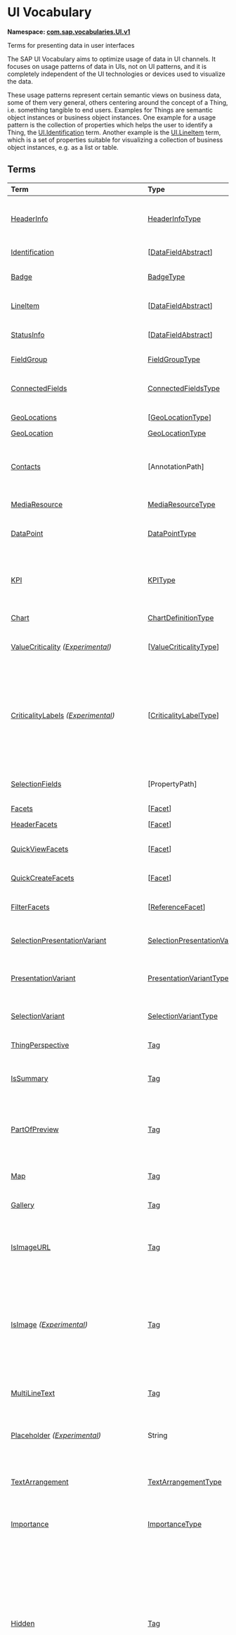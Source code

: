 # UI Vocabulary
**Namespace: [com.sap.vocabularies.UI.v1](UI.xml)**

Terms for presenting data in user interfaces

The SAP UI Vocabulary aims to optimize usage of data in UI channels.
It focuses on usage patterns of data in UIs, not on UI patterns, and it is completely independent of the
UI technologies or devices used to visualize the data.

These usage patterns represent certain semantic views on business data, some of them very general,
others centering around the concept of a Thing, i.e. something tangible to end users.
Examples for Things are semantic object instances or business object instances.
One example for a usage pattern is the collection of properties which helps the user to identify a Thing,
the [UI.Identification](#Identification) term.
Another example is the [UI.LineItem](#LineItem) term, which is a set of properties suitable for visualizing
a collection of business object instances, e.g. as a list or table.


## Terms

Term|Type|Description
:---|:---|:----------
[HeaderInfo](./UI.xml#L58:~:text=<Term%20Name="-,HeaderInfo,-")|[HeaderInfoType](#HeaderInfoType)|<a name="HeaderInfo"></a>Information for the header area of an entity representation. HeaderInfo is mandatory for main entity types of the model
[Identification](./UI.xml#L109:~:text=<Term%20Name="-,Identification,-")|\[[DataFieldAbstract](#DataFieldAbstract)\]|<a name="Identification"></a>Collection of fields identifying the object
[Badge](./UI.xml#L114:~:text=<Term%20Name="-,Badge,-")|[BadgeType](#BadgeType)|<a name="Badge"></a>Information usually displayed in the form of a business card
[LineItem](./UI.xml#L141:~:text=<Term%20Name="-,LineItem,-")|\[[DataFieldAbstract](#DataFieldAbstract)\]|<a name="LineItem"></a>Collection of data fields for representation in a table or list
[StatusInfo](./UI.xml#L146:~:text=<Term%20Name="-,StatusInfo,-")|\[[DataFieldAbstract](#DataFieldAbstract)\]|<a name="StatusInfo"></a>Collection of data fields describing the status of an entity
[FieldGroup](./UI.xml#L151:~:text=<Term%20Name="-,FieldGroup,-")|[FieldGroupType](#FieldGroupType)|<a name="FieldGroup"></a>Group of fields with an optional label
[ConnectedFields](./UI.xml#L165:~:text=<Term%20Name="-,ConnectedFields,-")|[ConnectedFieldsType](#ConnectedFieldsType)|<a name="ConnectedFields"></a>Group of semantically connected fields with a representation template and an optional label ([Example](./UI.xml#L167))
[GeoLocations](./UI.xml#L230:~:text=<Term%20Name="-,GeoLocations,-")|\[[GeoLocationType](#GeoLocationType)\]|<a name="GeoLocations"></a>Collection of geographic locations
[GeoLocation](./UI.xml#L234:~:text=<Term%20Name="-,GeoLocation,-")|[GeoLocationType](#GeoLocationType)|<a name="GeoLocation"></a>Geographic location
[Contacts](./UI.xml#L254:~:text=<Term%20Name="-,Contacts,-")|\[AnnotationPath\]|<a name="Contacts"></a>Collection of contacts<br>Each collection item MUST reference an annotation of a Communication.Contact<br>Allowed terms:<br>- [Contact](Communication.md#Contact)
[MediaResource](./UI.xml#L265:~:text=<Term%20Name="-,MediaResource,-")|[MediaResourceType](#MediaResourceType)|<a name="MediaResource"></a>Properties that describe a media resource
[DataPoint](./UI.xml#L319:~:text=<Term%20Name="-,DataPoint,-")|[DataPointType](#DataPointType)|<a name="DataPoint"></a>Visualization of a single point of data, typically a number; may also be textual, e.g. a status value
[KPI](./UI.xml#L627:~:text=<Term%20Name="-,KPI,-")|[KPIType](#KPIType)|<a name="KPI"></a>A Key Performance Indicator (KPI) bundles a SelectionVariant and a DataPoint, and provides details for progressive disclosure
[Chart](./UI.xml#L673:~:text=<Term%20Name="-,Chart,-")|[ChartDefinitionType](#ChartDefinitionType)|<a name="Chart"></a>Visualization of multiple data points
[ValueCriticality](./UI.xml#L897:~:text=<Term%20Name="-,ValueCriticality,-") *([Experimental](Common.md#Experimental))*|\[[ValueCriticalityType](#ValueCriticalityType)\]|<a name="ValueCriticality"></a>Assign criticalities to primitive values. This information can be used for semantic coloring.
[CriticalityLabels](./UI.xml#L910:~:text=<Term%20Name="-,CriticalityLabels,-") *([Experimental](Common.md#Experimental))*|\[[CriticalityLabelType](#CriticalityLabelType)\]|<a name="CriticalityLabels"></a>Assign labels to criticalities. This information can be used for semantic coloring. When applied to a property, a label for a criticality must be provided, if more than one value of the annotated property has been assigned to the same criticality. There must be no more than one label per criticality.
[SelectionFields](./UI.xml#L931:~:text=<Term%20Name="-,SelectionFields,-")|\[PropertyPath\]|<a name="SelectionFields"></a>Properties that might be relevant for filtering a collection of entities of this type
[Facets](./UI.xml#L939:~:text=<Term%20Name="-,Facets,-")|\[[Facet](#Facet)\]|<a name="Facets"></a>Collection of facets
[HeaderFacets](./UI.xml#L943:~:text=<Term%20Name="-,HeaderFacets,-")|\[[Facet](#Facet)\]|<a name="HeaderFacets"></a>Facets for additional object header information
[QuickViewFacets](./UI.xml#L947:~:text=<Term%20Name="-,QuickViewFacets,-")|\[[Facet](#Facet)\]|<a name="QuickViewFacets"></a>Facets that may be used for a quick overview of the object
[QuickCreateFacets](./UI.xml#L951:~:text=<Term%20Name="-,QuickCreateFacets,-")|\[[Facet](#Facet)\]|<a name="QuickCreateFacets"></a>Facets that may be used for a (quick) create of the object
[FilterFacets](./UI.xml#L955:~:text=<Term%20Name="-,FilterFacets,-")|\[[ReferenceFacet](#ReferenceFacet)\]|<a name="FilterFacets"></a>Facets that reference UI.FieldGroup annotations to group filterable fields
[SelectionPresentationVariant](./UI.xml#L1022:~:text=<Term%20Name="-,SelectionPresentationVariant,-")|[SelectionPresentationVariantType](#SelectionPresentationVariantType)|<a name="SelectionPresentationVariant"></a>A SelectionPresentationVariant bundles a Selection Variant and a Presentation Variant
[PresentationVariant](./UI.xml#L1046:~:text=<Term%20Name="-,PresentationVariant,-")|[PresentationVariantType](#PresentationVariantType)|<a name="PresentationVariant"></a>Defines how the result of a queried collection of entities is shaped and how this result is displayed
[SelectionVariant](./UI.xml#L1159:~:text=<Term%20Name="-,SelectionVariant,-")|[SelectionVariantType](#SelectionVariantType)|<a name="SelectionVariant"></a>A SelectionVariant denotes a combination of parameters and filters to query the annotated entity set
[ThingPerspective](./UI.xml#L1315:~:text=<Term%20Name="-,ThingPerspective,-")|[Tag](https://github.com/oasis-tcs/odata-vocabularies/blob/main/vocabularies/Org.OData.Core.V1.md#Tag)|<a name="ThingPerspective"></a>The annotated term is a Thing Perspective
[IsSummary](./UI.xml#L1318:~:text=<Term%20Name="-,IsSummary,-")|[Tag](https://github.com/oasis-tcs/odata-vocabularies/blob/main/vocabularies/Org.OData.Core.V1.md#Tag)|<a name="IsSummary"></a>This Facet and all included Facets are the summary of the thing. At most one Facet of a thing can be tagged with this term
[PartOfPreview](./UI.xml#L1322:~:text=<Term%20Name="-,PartOfPreview,-")|[Tag](https://github.com/oasis-tcs/odata-vocabularies/blob/main/vocabularies/Org.OData.Core.V1.md#Tag)|<a name="PartOfPreview"></a>This record and all included structural elements are part of the Thing preview<br>This term can be applied e.g. to UI.Facet and UI.DataField
[Map](./UI.xml#L1326:~:text=<Term%20Name="-,Map,-")|[Tag](https://github.com/oasis-tcs/odata-vocabularies/blob/main/vocabularies/Org.OData.Core.V1.md#Tag)|<a name="Map"></a>Target MUST reference a UI.GeoLocation, Communication.Address or a collection of these
[Gallery](./UI.xml#L1330:~:text=<Term%20Name="-,Gallery,-")|[Tag](https://github.com/oasis-tcs/odata-vocabularies/blob/main/vocabularies/Org.OData.Core.V1.md#Tag)|<a name="Gallery"></a>Target MUST reference a UI.MediaResource
[IsImageURL](./UI.xml#L1335:~:text=<Term%20Name="-,IsImageURL,-")|[Tag](https://github.com/oasis-tcs/odata-vocabularies/blob/main/vocabularies/Org.OData.Core.V1.md#Tag)|<a name="IsImageURL"></a>Properties and terms annotated with this term MUST contain a valid URL referencing an resource with a MIME type image<br>Can be annotated with:<br>- [IsNaturalPerson](Common.md#IsNaturalPerson)
[IsImage](./UI.xml#L1345:~:text=<Term%20Name="-,IsImage,-") *([Experimental](Common.md#Experimental))*|[Tag](https://github.com/oasis-tcs/odata-vocabularies/blob/main/vocabularies/Org.OData.Core.V1.md#Tag)|<a name="IsImage"></a>Properties annotated with this term MUST be a stream property annotated with a MIME type image. Entity types annotated with this term MUST be a media entity type annotated with a MIME type image.<br>Can be annotated with:<br>- [IsNaturalPerson](Common.md#IsNaturalPerson)
[MultiLineText](./UI.xml#L1356:~:text=<Term%20Name="-,MultiLineText,-")|[Tag](https://github.com/oasis-tcs/odata-vocabularies/blob/main/vocabularies/Org.OData.Core.V1.md#Tag)|<a name="MultiLineText"></a>Properties and parameters annotated with this annotation should be rendered as multi-line text (e.g. text area)
[Placeholder](./UI.xml#L1361:~:text=<Term%20Name="-,Placeholder,-") *([Experimental](Common.md#Experimental))*|String|<a name="Placeholder"></a>A short, human-readable text that gives a hint or an example to help the user with data entry
[TextArrangement](./UI.xml#L1367:~:text=<Term%20Name="-,TextArrangement,-")|[TextArrangementType](#TextArrangementType)|<a name="TextArrangement"></a>Describes the arrangement of a code or ID value and its text<br>If used for a single property the Common.Text annotation is annotated
[Importance](./UI.xml#L1386:~:text=<Term%20Name="-,Importance,-")|[ImportanceType](#ImportanceType)|<a name="Importance"></a>Expresses the importance of e.g. a DataField or an annotation
[Hidden](./UI.xml#L1401:~:text=<Term%20Name="-,Hidden,-")|[Tag](https://github.com/oasis-tcs/odata-vocabularies/blob/main/vocabularies/Org.OData.Core.V1.md#Tag)|<a name="Hidden"></a>Properties or facets (see UI.Facet) annotated with this term will not be rendered if the annotation evaluates to true.<br>Hidden properties usually carry technical information that is used for application control and is of no direct interest to end users. The annotation value may be an expression to dynamically hide or render the annotated feature. If a navigation property is annotated with `Hidden` true, all subsequent parts are hidden - independent of their own potential `Hidden` annotations.
[IsCopyAction](./UI.xml#L1409:~:text=<Term%20Name="-,IsCopyAction,-")|[Tag](https://github.com/oasis-tcs/odata-vocabularies/blob/main/vocabularies/Org.OData.Core.V1.md#Tag)|<a name="IsCopyAction"></a>The annotated `DataFieldForAction` record within a `UI.LineItem` annotation references an action that deep-copies an instance of the annotated entity type<br>The referenced action MUST be bound to the annotated entity type and creates a new instance of the same entity type as a deep copy of the bound instance. Upon successful completion, the response MUST contain a `Location` header that contains the edit URL or read URL of the created entity, and the response MUST be either `201 Created` and a representation of the created entity, or `204 No Content` if the request included a `Prefer` header with a value of `return=minimal` and did not include the system query options `$select` and `$expand`.
[CreateHidden](./UI.xml#L1420:~:text=<Term%20Name="-,CreateHidden,-")|[Tag](https://github.com/oasis-tcs/odata-vocabularies/blob/main/vocabularies/Org.OData.Core.V1.md#Tag)|<a name="CreateHidden"></a>EntitySets annotated with this term can control the visibility of the Create operation dynamically<br>The annotation value should be a path to another property from a related entity.
[UpdateHidden](./UI.xml#L1425:~:text=<Term%20Name="-,UpdateHidden,-")|[Tag](https://github.com/oasis-tcs/odata-vocabularies/blob/main/vocabularies/Org.OData.Core.V1.md#Tag)|<a name="UpdateHidden"></a>EntitySets annotated with this term can control the visibility of the Edit/Save operation dynamically<br>The annotation value should be a path to another property from the same or a related entity.
[DeleteHidden](./UI.xml#L1430:~:text=<Term%20Name="-,DeleteHidden,-")|[Tag](https://github.com/oasis-tcs/odata-vocabularies/blob/main/vocabularies/Org.OData.Core.V1.md#Tag)|<a name="DeleteHidden"></a>EntitySets annotated with this term can control the visibility of the Delete operation dynamically<br>The annotation value should be a path to another property from the same or a related entity.
[HiddenFilter](./UI.xml#L1435:~:text=<Term%20Name="-,HiddenFilter,-")|[Tag](https://github.com/oasis-tcs/odata-vocabularies/blob/main/vocabularies/Org.OData.Core.V1.md#Tag)|<a name="HiddenFilter"></a>Properties annotated with this term will not be rendered as filter criteria if the annotation evaluates to true.<br>Properties annotated with `HiddenFilter` are intended as parts of a `$filter` expression that cannot be directly influenced by end users. The properties will be rendered in all other places, e.g. table columns or form fields. This is in contrast to properties annotated with [Hidden](#Hidden) that are not rendered at all. If a navigation property is annotated with `HiddenFilter` true, all subsequent parts are hidden in filter - independent of their own potential `HiddenFilter` annotations.
[DataFieldDefault](./UI.xml#L1444:~:text=<Term%20Name="-,DataFieldDefault,-")|[DataFieldAbstract](#DataFieldAbstract)|<a name="DataFieldDefault"></a>Default representation of a property as a datafield, e.g. when the property is added as a table column or form field via personalization<br>Only concrete subtypes of [DataFieldAbstract](#DataFieldAbstract) can be used for a DataFieldDefault. For type [DataField](#DataField) and its subtypes the annotation target SHOULD be the same property that is referenced via a path expression in the `Value` of the datafield.
[Criticality](./UI.xml#L1662:~:text=<Term%20Name="-,Criticality,-")|[CriticalityType](#CriticalityType)|<a name="Criticality"></a>Service-calculated criticality, alternative to UI.CriticalityCalculation
[CriticalityCalculation](./UI.xml#L1666:~:text=<Term%20Name="-,CriticalityCalculation,-")|[CriticalityCalculationType](#CriticalityCalculationType)|<a name="CriticalityCalculation"></a>Parameters for client-calculated criticality, alternative to UI.Criticality
[Emphasized](./UI.xml#L1670:~:text=<Term%20Name="-,Emphasized,-") *([Experimental](Common.md#Experimental))*|[Tag](https://github.com/oasis-tcs/odata-vocabularies/blob/main/vocabularies/Org.OData.Core.V1.md#Tag)|<a name="Emphasized"></a>Highlight something that is of special interest<br>The usage of a property or operation should be highlighted as it's of special interest for the end user
[OrderBy](./UI.xml#L1676:~:text=<Term%20Name="-,OrderBy,-") *([Experimental](Common.md#Experimental))*|PropertyPath|<a name="OrderBy"></a>Sort by the referenced property instead of by the annotated property<br>Example: annotated property `SizeCode` has string values XS, S, M, L, XL, referenced property SizeOrder has numeric values -2, -1, 0, 1, 2. Numeric ordering by SizeOrder will be more understandable than lexicographic ordering by SizeCode.
[ParameterDefaultValue](./UI.xml#L1682:~:text=<Term%20Name="-,ParameterDefaultValue,-")|PrimitiveType?|<a name="ParameterDefaultValue"></a>Define default values for action parameters<br>For unbound actions the default value can either be a constant expression, or a dynamic expression using absolute paths, e.g. singletons or function import results. Whereas for bound actions the bound entity and its properties and associated properties can be used as default values
[RecommendationState](./UI.xml#L1688:~:text=<Term%20Name="-,RecommendationState,-")|[RecommendationStateType](#RecommendationStateType)|<a name="RecommendationState"></a>Indicates whether a field contains or has a recommended value<br>Intelligent systems can help users by recommending input the user may "prefer".
[RecommendationList](./UI.xml#L1718:~:text=<Term%20Name="-,RecommendationList,-")|[RecommendationListType](#RecommendationListType)|<a name="RecommendationList"></a>Specifies how to get a list of recommended values for a property or parameter<br>Intelligent systems can help users by recommending input the user may "prefer".
[ExcludeFromNavigationContext](./UI.xml#L1750:~:text=<Term%20Name="-,ExcludeFromNavigationContext,-")|[Tag](https://github.com/oasis-tcs/odata-vocabularies/blob/main/vocabularies/Org.OData.Core.V1.md#Tag)|<a name="ExcludeFromNavigationContext"></a>The contents of this property must not be propagated to the app-to-app navigation context
[DoNotCheckScaleOfMeasuredQuantity](./UI.xml#L1754:~:text=<Term%20Name="-,DoNotCheckScaleOfMeasuredQuantity,-") *([Experimental](Common.md#Experimental))*|Boolean|<a name="DoNotCheckScaleOfMeasuredQuantity"></a>Do not check the number of fractional digits of the annotated measured quantity<br>The annotated property contains a measured quantity, and the user may enter more fractional digits than defined for the corresponding unit of measure.<br/>This switches off the validation of user input with respect to decimals.

## <a name="HeaderInfoType"></a>[HeaderInfoType](./UI.xml#L62:~:text=<ComplexType%20Name="-,HeaderInfoType,-")


Property|Type|Description
:-------|:---|:----------
[TypeName](./UI.xml#L63:~:text=<ComplexType%20Name="-,HeaderInfoType,-")|String|Name of the main entity type
[TypeNamePlural](./UI.xml#L67:~:text=<ComplexType%20Name="-,HeaderInfoType,-")|String|Plural form of the name of the main entity type
[Title](./UI.xml#L71:~:text=<ComplexType%20Name="-,HeaderInfoType,-")|[DataFieldAbstract?](#DataFieldAbstract)|Title, e.g. for overview pages<br>This can be a [DataField](#DataField) and any of its children, or a [DataFieldForAnnotation](#DataFieldForAnnotation) targeting [ConnectedFields](#ConnectedFields).
[Description](./UI.xml#L81:~:text=<ComplexType%20Name="-,HeaderInfoType,-")|[DataFieldAbstract?](#DataFieldAbstract)|Description, e.g. for overview pages<br>This can be a [DataField](#DataField) and any of its children, or a [DataFieldForAnnotation](#DataFieldForAnnotation) targeting [ConnectedFields](#ConnectedFields).
[Image](./UI.xml#L91:~:text=<ComplexType%20Name="-,HeaderInfoType,-") *([Experimental](Common.md#Experimental))*|Stream?|Image for an instance of the entity type. If the property has a valid value, it can be used for the visualization of the instance. If it is not available or not valid the value of the property `ImageUrl` can be used instead.
[ImageUrl](./UI.xml#L95:~:text=<ComplexType%20Name="-,HeaderInfoType,-")|URL?|Image URL for an instance of the entity type. If the property has a valid value, it can be used for the visualization of the instance. If it is not available or not valid the value of the property `TypeImageUrl` can be used instead.
[TypeImageUrl](./UI.xml#L99:~:text=<ComplexType%20Name="-,HeaderInfoType,-")|URL?|Image URL for the entity type
[Initials](./UI.xml#L103:~:text=<ComplexType%20Name="-,HeaderInfoType,-") *([Experimental](Common.md#Experimental))*|String?|Latin letters to be used in case no `Image`, `ImageUrl`, or `TypeImageUrl` is present

## <a name="BadgeType"></a>[BadgeType](./UI.xml#L118:~:text=<ComplexType%20Name="-,BadgeType,-")


Property|Type|Description
:-------|:---|:----------
[HeadLine](./UI.xml#L119:~:text=<ComplexType%20Name="-,BadgeType,-")|[DataField](#DataField)|Headline
[Title](./UI.xml#L122:~:text=<ComplexType%20Name="-,BadgeType,-")|[DataField](#DataField)|Title
[ImageUrl](./UI.xml#L125:~:text=<ComplexType%20Name="-,BadgeType,-")|URL?|Image URL for an instance of the entity type. If the property has a valid value, it can be used for the visualization of the instance. If it is not available or not valid the value of the property `TypeImageUrl` can be used instead.
[TypeImageUrl](./UI.xml#L129:~:text=<ComplexType%20Name="-,BadgeType,-")|URL?|Image URL for the entity type
[MainInfo](./UI.xml#L133:~:text=<ComplexType%20Name="-,BadgeType,-")|[DataField?](#DataField)|Main information on the business card
[SecondaryInfo](./UI.xml#L136:~:text=<ComplexType%20Name="-,BadgeType,-")|[DataField?](#DataField)|Additional information on the business card

## <a name="FieldGroupType"></a>[FieldGroupType](./UI.xml#L155:~:text=<ComplexType%20Name="-,FieldGroupType,-")


Property|Type|Description
:-------|:---|:----------
[Label](./UI.xml#L156:~:text=<ComplexType%20Name="-,FieldGroupType,-")|String?|Label for the field group
[Data](./UI.xml#L160:~:text=<ComplexType%20Name="-,FieldGroupType,-")|\[[DataFieldAbstract](#DataFieldAbstract)\]|Collection of data fields

## <a name="ConnectedFieldsType"></a>[ConnectedFieldsType](./UI.xml#L192:~:text=<ComplexType%20Name="-,ConnectedFieldsType,-")
Group of semantically connected fields with a representation template and an optional label

Property|Type|Description
:-------|:---|:----------
[Label](./UI.xml#L194:~:text=<ComplexType%20Name="-,ConnectedFieldsType,-")|String?|Label for the connected fields
[Template](./UI.xml#L198:~:text=<ComplexType%20Name="-,ConnectedFieldsType,-")|String|Template for representing the connected fields<br>Template variables are identifiers enclosed in curly braces, e.g. `{MaterialName} - {MaterialClassName}`. The `Data` collection assigns values to the template variables.
[Data](./UI.xml#L203:~:text=<ComplexType%20Name="-,ConnectedFieldsType,-")|[Dictionary](https://github.com/oasis-tcs/odata-vocabularies/blob/main/vocabularies/Org.OData.Core.V1.md#Dictionary)|Dictionary of template variables<br>Each template variable used in `Template` must be assigned a value here. The value must be of type [DataFieldAbstract](#DataFieldAbstract)

## <a name="GeoLocationType"></a>[GeoLocationType](./UI.xml#L238:~:text=<ComplexType%20Name="-,GeoLocationType,-")
Properties that define a geographic location

Property|Type|Description
:-------|:---|:----------
[Latitude](./UI.xml#L240:~:text=<ComplexType%20Name="-,GeoLocationType,-")|Double?|Geographic latitude
[Longitude](./UI.xml#L243:~:text=<ComplexType%20Name="-,GeoLocationType,-")|Double?|Geographic longitude
[Location](./UI.xml#L246:~:text=<ComplexType%20Name="-,GeoLocationType,-")|GeographyPoint?|A point in a round-earth coordinate system
[Address](./UI.xml#L249:~:text=<ComplexType%20Name="-,GeoLocationType,-")|[AddressType?](Communication.md#AddressType)|vCard-style address

## <a name="MediaResourceType"></a>[MediaResourceType](./UI.xml#L269:~:text=<ComplexType%20Name="-,MediaResourceType,-")


Property|Type|Description
:-------|:---|:----------
[Url](./UI.xml#L270:~:text=<ComplexType%20Name="-,MediaResourceType,-")|URL|URL of media resource
[ContentType](./UI.xml#L274:~:text=<ComplexType%20Name="-,MediaResourceType,-")|MediaType?|Content type, such as application/pdf, video/x-flv, image/jpeg
[ByteSize](./UI.xml#L278:~:text=<ComplexType%20Name="-,MediaResourceType,-")|Int64?|Resource size in bytes
[ChangedAt](./UI.xml#L281:~:text=<ComplexType%20Name="-,MediaResourceType,-")|DateTimeOffset?|Date of last change
[Thumbnail](./UI.xml#L284:~:text=<ComplexType%20Name="-,MediaResourceType,-")|[ImageType?](#ImageType)|Thumbnail image
[Title](./UI.xml#L287:~:text=<ComplexType%20Name="-,MediaResourceType,-")|[DataField](#DataField)|Resource title
[Description](./UI.xml#L290:~:text=<ComplexType%20Name="-,MediaResourceType,-")|[DataField?](#DataField)|Resource description

## <a name="ImageType"></a>[ImageType](./UI.xml#L294:~:text=<ComplexType%20Name="-,ImageType,-")


Property|Type|Description
:-------|:---|:----------
[Url](./UI.xml#L295:~:text=<ComplexType%20Name="-,ImageType,-")|URL|URL of image
[Width](./UI.xml#L299:~:text=<ComplexType%20Name="-,ImageType,-")|String?|Width of image
[Height](./UI.xml#L302:~:text=<ComplexType%20Name="-,ImageType,-")|String?|Height of image

## <a name="DataPointType"></a>[DataPointType](./UI.xml#L323:~:text=<ComplexType%20Name="-,DataPointType,-")


Property|Type|Description
:-------|:---|:----------
[Title](./UI.xml#L324:~:text=<ComplexType%20Name="-,DataPointType,-")|String?|Title of the data point
[Description](./UI.xml#L328:~:text=<ComplexType%20Name="-,DataPointType,-")|String?|Short description
[LongDescription](./UI.xml#L332:~:text=<ComplexType%20Name="-,DataPointType,-")|String?|Full description
[Value](./UI.xml#L336:~:text=<ComplexType%20Name="-,DataPointType,-")|PrimitiveType|Numeric value<br>The value is typically provided via a `Path` construct. The path MUST lead to a direct property of the same entity type or a property of a complex property (recursively) of that entity type, navigation segments are not allowed.<br/>It could be annotated with either `UoM.ISOCurrency` or `UoM.Unit`. Percentage values are annotated with `UoM.Unit = '%'`. A renderer should take an optional `Common.Text` annotation into consideration.
[TargetValue](./UI.xml#L348:~:text=<ComplexType%20Name="-,DataPointType,-")|PrimitiveType?|Target value
[ForecastValue](./UI.xml#L351:~:text=<ComplexType%20Name="-,DataPointType,-")|PrimitiveType?|Forecast value
[MinimumValue](./UI.xml#L354:~:text=<ComplexType%20Name="-,DataPointType,-")|Decimal?|Minimum value (for output rendering)
[MaximumValue](./UI.xml#L357:~:text=<ComplexType%20Name="-,DataPointType,-")|Decimal?|Maximum value (for output rendering)
[ValueFormat](./UI.xml#L360:~:text=<ComplexType%20Name="-,DataPointType,-")|[NumberFormat?](#NumberFormat)|Number format
[Visualization](./UI.xml#L363:~:text=<ComplexType%20Name="-,DataPointType,-")|[VisualizationType?](#VisualizationType)|Preferred visualization
[SampleSize](./UI.xml#L366:~:text=<ComplexType%20Name="-,DataPointType,-")|PrimitiveType?|Sample size used for the determination of the data point; should contain just integer value as Edm.Byte, Edm.SByte, Edm.Intxx, and Edm.Decimal with scale 0.
[ReferencePeriod](./UI.xml#L373:~:text=<ComplexType%20Name="-,DataPointType,-")|[ReferencePeriod?](#ReferencePeriod)|Reference period
[Criticality](./UI.xml#L376:~:text=<ComplexType%20Name="-,DataPointType,-")|[CriticalityType?](#CriticalityType)|Service-calculated criticality, alternative to CriticalityCalculation
[CriticalityLabels](./UI.xml#L379:~:text=<ComplexType%20Name="-,DataPointType,-")|AnnotationPath?|Custom labels for the criticality legend. Annotation path MUST end in UI.CriticalityLabels<br>Allowed terms:<br>- [CriticalityLabels](#CriticalityLabels)
[CriticalityRepresentation](./UI.xml#L387:~:text=<ComplexType%20Name="-,DataPointType,-") *([Experimental](Common.md#Experimental))*|[CriticalityRepresentationType?](#CriticalityRepresentationType)|Decides if criticality is visualized in addition by means of an icon
[CriticalityCalculation](./UI.xml#L391:~:text=<ComplexType%20Name="-,DataPointType,-")|[CriticalityCalculationType?](#CriticalityCalculationType)|Parameters for client-calculated criticality, alternative to Criticality
[Trend](./UI.xml#L394:~:text=<ComplexType%20Name="-,DataPointType,-")|[TrendType?](#TrendType)|Service-calculated trend, alternative to TrendCalculation
[TrendCalculation](./UI.xml#L397:~:text=<ComplexType%20Name="-,DataPointType,-")|[TrendCalculationType?](#TrendCalculationType)|Parameters for client-calculated trend, alternative to Trend
[Responsible](./UI.xml#L400:~:text=<ComplexType%20Name="-,DataPointType,-")|[ContactType?](Communication.md#ContactType)|Contact person

## <a name="NumberFormat"></a>[NumberFormat](./UI.xml#L405:~:text=<ComplexType%20Name="-,NumberFormat,-")
Describes how to visualise a number

Property|Type|Description
:-------|:---|:----------
[ScaleFactor](./UI.xml#L407:~:text=<ComplexType%20Name="-,NumberFormat,-")|Decimal?|Display value in *ScaleFactor* units, e.g. 1000 for k (kilo), 1e6 for M (Mega)
[NumberOfFractionalDigits](./UI.xml#L410:~:text=<ComplexType%20Name="-,NumberFormat,-")|Byte?|Number of fractional digits of the scaled value to be visualized

## <a name="VisualizationType"></a>[VisualizationType](./UI.xml#L415:~:text=<EnumType%20Name="-,VisualizationType,-")


Member|Value|Description
:-----|----:|:----------
[Number](./UI.xml#L416:~:text=<EnumType%20Name="-,VisualizationType,-")|0|Visualize as a number
[BulletChart](./UI.xml#L419:~:text=<EnumType%20Name="-,VisualizationType,-")|1|Visualize as bullet chart - requires TargetValue
[Progress](./UI.xml#L422:~:text=<EnumType%20Name="-,VisualizationType,-")|2|Visualize as progress indicator - requires TargetValue
[Rating](./UI.xml#L425:~:text=<EnumType%20Name="-,VisualizationType,-")|3|Visualize as partially or completely filled stars/hearts/... - requires TargetValue
[Donut](./UI.xml#L428:~:text=<EnumType%20Name="-,VisualizationType,-")|4|Visualize as donut, optionally with missing segment - requires TargetValue
[DeltaBulletChart](./UI.xml#L431:~:text=<EnumType%20Name="-,VisualizationType,-")|5|Visualize as delta bullet chart - requires TargetValue

## <a name="ReferencePeriod"></a>[ReferencePeriod](./UI.xml#L436:~:text=<ComplexType%20Name="-,ReferencePeriod,-")
Reference period

Property|Type|Description
:-------|:---|:----------
[Description](./UI.xml#L438:~:text=<ComplexType%20Name="-,ReferencePeriod,-")|String?|Short description of the reference period
[Start](./UI.xml#L442:~:text=<ComplexType%20Name="-,ReferencePeriod,-")|DateTimeOffset?|Start of the reference period
[End](./UI.xml#L445:~:text=<ComplexType%20Name="-,ReferencePeriod,-")|DateTimeOffset?|End of the reference period

## <a name="CriticalityType"></a>[CriticalityType](./UI.xml#L450:~:text=<EnumType%20Name="-,CriticalityType,-")
Criticality of a value or status, represented e.g. via semantic colors (https://experience.sap.com/fiori-design-web/foundation/colors/#semantic-colors)

Member|Value|Description
:-----|----:|:----------
[VeryNegative](./UI.xml#L452:~:text=<EnumType%20Name="-,CriticalityType,-") *([Experimental](Common.md#Experimental))*|-1|Very negative / dark-red status - risk - out of stock - late
[Neutral](./UI.xml#L456:~:text=<EnumType%20Name="-,CriticalityType,-")|0|Neutral / grey status - inactive - open - in progress
[Negative](./UI.xml#L459:~:text=<EnumType%20Name="-,CriticalityType,-")|1|Negative / red status - attention - overload - alert
[Critical](./UI.xml#L462:~:text=<EnumType%20Name="-,CriticalityType,-")|2|Critical / orange status - warning
[Positive](./UI.xml#L465:~:text=<EnumType%20Name="-,CriticalityType,-")|3|Positive / green status - completed - available - on track - acceptable
[VeryPositive](./UI.xml#L468:~:text=<EnumType%20Name="-,CriticalityType,-") *([Experimental](Common.md#Experimental))*|4|Very positive - above max stock - excess
[Information](./UI.xml#L472:~:text=<EnumType%20Name="-,CriticalityType,-") *([Experimental](Common.md#Experimental))*|5|Information - noticable - informative

## <a name="CriticalityCalculationType"></a>[CriticalityCalculationType](./UI.xml#L478:~:text=<ComplexType%20Name="-,CriticalityCalculationType,-"): [CriticalityThresholdsType](#CriticalityThresholdsType)
Describes how to calculate the criticality of a value depending on the improvement direction


The calculation is done by comparing a value to the threshold values relevant for the specified improvement direction.

The value to be compared is
  - Value - if ReferenceValue is not specified
  - Value sub ReferenceValue – if ReferenceValue is specified and IsRelativeDifference is not specified or specified as false
  - (Value sub ReferenceValue) divBy ReferenceValue – if ReferenceValue is specified and IsRelativeDifference is specified as true

For improvement direction `Target`, the criticality is calculated using both low and high threshold values. It will be
  - Positive if the value is greater than or equal to AcceptanceRangeLowValue and lower than or equal to AcceptanceRangeHighValue
  - Neutral if the value is greater than or equal to ToleranceRangeLowValue and lower than AcceptanceRangeLowValue OR greater than AcceptanceRangeHighValue and lower than or equal to ToleranceRangeHighValue
  - Critical if the value is greater than or equal to DeviationRangeLowValue and lower than ToleranceRangeLowValue OR greater than ToleranceRangeHighValue  and lower than or equal to DeviationRangeHighValue
  - Negative if the value is lower than DeviationRangeLowValue or greater than DeviationRangeHighValue

For improvement direction `Minimize`, the criticality is calculated using the high threshold values. It is
  - Positive if the value is lower than or equal to AcceptanceRangeHighValue
  - Neutral if the value is  greater than AcceptanceRangeHighValue and lower than or equal to ToleranceRangeHighValue
  - Critical if the value is greater than ToleranceRangeHighValue and lower than or equal to DeviationRangeHighValue
  - Negative if the value is greater than DeviationRangeHighValue

For improvement direction `Maximize`, the criticality is calculated using the low threshold values. It is
  - Positive if the value is greater than or equal to AcceptanceRangeLowValue
  - Neutral if the value is less than AcceptanceRangeLowValue and greater than or equal to ToleranceRangeLowValue
  - Critical if the value is lower than ToleranceRangeLowValue and greater than or equal to DeviationRangeLowValue
  - Negative if the value is lower than DeviationRangeLowValue

Thresholds are optional. For unassigned values, defaults are determined in this order:
  - For DeviationRange, an omitted LowValue translates into the smallest possible number (-INF), an omitted HighValue translates into the largest possible number (+INF)
  - For ToleranceRange, an omitted LowValue will be initialized with DeviationRangeLowValue, an omitted HighValue will be initialized with DeviationRangeHighValue
  - For AcceptanceRange, an omitted LowValue will be initialized with ToleranceRangeLowValue, an omitted HighValue will be initialized with ToleranceRangeHighValue
          

Property|Type|Description
:-------|:---|:----------
[*AcceptanceRangeLowValue*](./UI.xml#L533:~:text=<ComplexType%20Name="-,CriticalityThresholdsType,-")|PrimitiveType?|Lowest value that is considered positive
[*AcceptanceRangeHighValue*](./UI.xml#L536:~:text=<ComplexType%20Name="-,CriticalityThresholdsType,-")|PrimitiveType?|Highest value that is considered positive
[*ToleranceRangeLowValue*](./UI.xml#L539:~:text=<ComplexType%20Name="-,CriticalityThresholdsType,-")|PrimitiveType?|Lowest value that is considered neutral
[*ToleranceRangeHighValue*](./UI.xml#L542:~:text=<ComplexType%20Name="-,CriticalityThresholdsType,-")|PrimitiveType?|Highest value that is considered neutral
[*DeviationRangeLowValue*](./UI.xml#L545:~:text=<ComplexType%20Name="-,CriticalityThresholdsType,-")|PrimitiveType?|Lowest value that is considered critical
[*DeviationRangeHighValue*](./UI.xml#L548:~:text=<ComplexType%20Name="-,CriticalityThresholdsType,-")|PrimitiveType?|Highest value that is considered critical
[ReferenceValue](./UI.xml#L513:~:text=<ComplexType%20Name="-,CriticalityCalculationType,-") *([Experimental](Common.md#Experimental))*|PrimitiveType?|Reference value for the calculation, e.g. number of sales for the last year
[IsRelativeDifference](./UI.xml#L517:~:text=<ComplexType%20Name="-,CriticalityCalculationType,-") *([Experimental](Common.md#Experimental))*|Boolean|Calculate with a relative difference
[ImprovementDirection](./UI.xml#L521:~:text=<ComplexType%20Name="-,CriticalityCalculationType,-")|[ImprovementDirectionType](#ImprovementDirectionType)|Describes in which direction the value improves
[ConstantThresholds](./UI.xml#L524:~:text=<ComplexType%20Name="-,CriticalityCalculationType,-") *([Experimental](Common.md#Experimental))*|\[[LevelThresholdsType](#LevelThresholdsType)\]|List of thresholds depending on the aggregation level as a set of constant values<br>Constant thresholds shall only be used in order to refine constant values given for the data point overall (aggregation level with empty collection of property paths), but not if the thresholds are based on other measure elements.

## <a name="CriticalityThresholdsType"></a>[CriticalityThresholdsType](./UI.xml#L531:~:text=<ComplexType%20Name="-,CriticalityThresholdsType,-")
Thresholds for calculating the criticality of a value

**Derived Types:**
- [CriticalityCalculationType](#CriticalityCalculationType)
- [LevelThresholdsType](#LevelThresholdsType)

Property|Type|Description
:-------|:---|:----------
[AcceptanceRangeLowValue](./UI.xml#L533:~:text=<ComplexType%20Name="-,CriticalityThresholdsType,-")|PrimitiveType?|Lowest value that is considered positive
[AcceptanceRangeHighValue](./UI.xml#L536:~:text=<ComplexType%20Name="-,CriticalityThresholdsType,-")|PrimitiveType?|Highest value that is considered positive
[ToleranceRangeLowValue](./UI.xml#L539:~:text=<ComplexType%20Name="-,CriticalityThresholdsType,-")|PrimitiveType?|Lowest value that is considered neutral
[ToleranceRangeHighValue](./UI.xml#L542:~:text=<ComplexType%20Name="-,CriticalityThresholdsType,-")|PrimitiveType?|Highest value that is considered neutral
[DeviationRangeLowValue](./UI.xml#L545:~:text=<ComplexType%20Name="-,CriticalityThresholdsType,-")|PrimitiveType?|Lowest value that is considered critical
[DeviationRangeHighValue](./UI.xml#L548:~:text=<ComplexType%20Name="-,CriticalityThresholdsType,-")|PrimitiveType?|Highest value that is considered critical

## <a name="ImprovementDirectionType"></a>[ImprovementDirectionType](./UI.xml#L553:~:text=<EnumType%20Name="-,ImprovementDirectionType,-")
Describes which direction of a value change is seen as an improvement

Member|Value|Description
:-----|----:|:----------
[Minimize](./UI.xml#L555:~:text=<EnumType%20Name="-,ImprovementDirectionType,-")|1|Lower is better
[Target](./UI.xml#L558:~:text=<EnumType%20Name="-,ImprovementDirectionType,-")|2|Closer to the target is better
[Maximize](./UI.xml#L561:~:text=<EnumType%20Name="-,ImprovementDirectionType,-")|3|Higher is better

## <a name="LevelThresholdsType"></a>[LevelThresholdsType](./UI.xml#L566:~:text=<ComplexType%20Name="-,LevelThresholdsType,-"): [CriticalityThresholdsType](#CriticalityThresholdsType) *([Experimental](Common.md#Experimental))*
Thresholds for an aggregation level

Property|Type|Description
:-------|:---|:----------
[*AcceptanceRangeLowValue*](./UI.xml#L533:~:text=<ComplexType%20Name="-,CriticalityThresholdsType,-")|PrimitiveType?|Lowest value that is considered positive
[*AcceptanceRangeHighValue*](./UI.xml#L536:~:text=<ComplexType%20Name="-,CriticalityThresholdsType,-")|PrimitiveType?|Highest value that is considered positive
[*ToleranceRangeLowValue*](./UI.xml#L539:~:text=<ComplexType%20Name="-,CriticalityThresholdsType,-")|PrimitiveType?|Lowest value that is considered neutral
[*ToleranceRangeHighValue*](./UI.xml#L542:~:text=<ComplexType%20Name="-,CriticalityThresholdsType,-")|PrimitiveType?|Highest value that is considered neutral
[*DeviationRangeLowValue*](./UI.xml#L545:~:text=<ComplexType%20Name="-,CriticalityThresholdsType,-")|PrimitiveType?|Lowest value that is considered critical
[*DeviationRangeHighValue*](./UI.xml#L548:~:text=<ComplexType%20Name="-,CriticalityThresholdsType,-")|PrimitiveType?|Highest value that is considered critical
[AggregationLevel](./UI.xml#L569:~:text=<ComplexType%20Name="-,LevelThresholdsType,-")|\[PropertyPath\]|An unordered tuple of dimensions, i.e. properties which are intended to be used for grouping in aggregating requests. In analytical UIs, e.g. an analytical chart, the aggregation level typically corresponds to the visible dimensions.

## <a name="TrendType"></a>[TrendType](./UI.xml#L574:~:text=<EnumType%20Name="-,TrendType,-")
The trend of a value

Member|Value|Description
:-----|----:|:----------
[StrongUp](./UI.xml#L576:~:text=<EnumType%20Name="-,TrendType,-")|1|Value grows strongly
[Up](./UI.xml#L579:~:text=<EnumType%20Name="-,TrendType,-")|2|Value grows
[Sideways](./UI.xml#L582:~:text=<EnumType%20Name="-,TrendType,-")|3|Value does not significantly grow or shrink
[Down](./UI.xml#L585:~:text=<EnumType%20Name="-,TrendType,-")|4|Value shrinks
[StrongDown](./UI.xml#L588:~:text=<EnumType%20Name="-,TrendType,-")|5|Value shrinks strongly

## <a name="TrendCalculationType"></a>[TrendCalculationType](./UI.xml#L593:~:text=<ComplexType%20Name="-,TrendCalculationType,-")
Describes how to calculate the trend of a value


By default, the calculation is done by comparing the difference between Value and ReferenceValue to the threshold values.
If IsRelativeDifference is set, the difference of Value and ReferenceValue is divided by ReferenceValue and the relative difference is compared.

The trend is
  - StrongUp if the difference is greater than or equal to StrongUpDifference
  - Up if the difference is less than StrongUpDifference and greater than or equal to UpDifference
  - Sideways if the difference  is less than UpDifference and greater than DownDifference
  - Down if the difference is greater than StrongDownDifference and lower than or equal to DownDifference
  - StrongDown if the difference is lower than or equal to StrongDownDifference

Property|Type|Description
:-------|:---|:----------
[ReferenceValue](./UI.xml#L607:~:text=<ComplexType%20Name="-,TrendCalculationType,-")|PrimitiveType|Reference value for the calculation, e.g. number of sales for the last year
[IsRelativeDifference](./UI.xml#L610:~:text=<ComplexType%20Name="-,TrendCalculationType,-")|Boolean|Calculate with a relative difference
[UpDifference](./UI.xml#L613:~:text=<ComplexType%20Name="-,TrendCalculationType,-")|Decimal|Threshold for Up
[StrongUpDifference](./UI.xml#L616:~:text=<ComplexType%20Name="-,TrendCalculationType,-")|Decimal|Threshold for StrongUp
[DownDifference](./UI.xml#L619:~:text=<ComplexType%20Name="-,TrendCalculationType,-")|Decimal|Threshold for Down
[StrongDownDifference](./UI.xml#L622:~:text=<ComplexType%20Name="-,TrendCalculationType,-")|Decimal|Threshold for StrongDown

## <a name="KPIType"></a>[KPIType](./UI.xml#L633:~:text=<ComplexType%20Name="-,KPIType,-")


Property|Type|Description
:-------|:---|:----------
[ID](./UI.xml#L634:~:text=<ComplexType%20Name="-,KPIType,-")|String?|Optional identifier to reference this instance from an external context
[ShortDescription](./UI.xml#L639:~:text=<ComplexType%20Name="-,KPIType,-") *([Experimental](Common.md#Experimental))*|String?|Very short description
[SelectionVariant](./UI.xml#L644:~:text=<ComplexType%20Name="-,KPIType,-")|[SelectionVariantType](#SelectionVariantType)|Selection variant, either specified inline or referencing another annotation via Path
[DataPoint](./UI.xml#L647:~:text=<ComplexType%20Name="-,KPIType,-")|[DataPointType](#DataPointType)|Data point, either specified inline or referencing another annotation via Path
[AdditionalDataPoints](./UI.xml#L650:~:text=<ComplexType%20Name="-,KPIType,-")|\[[DataPointType](#DataPointType)\]|Additional data points, either specified inline or referencing another annotation via Path<br>Additional data points are typically related to the main data point and provide complementing information or could be used for comparisons
[Detail](./UI.xml#L654:~:text=<ComplexType%20Name="-,KPIType,-")|[KPIDetailType?](#KPIDetailType)|Contains information about KPI details, especially drill-down presentations

## <a name="KPIDetailType"></a>[KPIDetailType](./UI.xml#L658:~:text=<ComplexType%20Name="-,KPIDetailType,-")


Property|Type|Description
:-------|:---|:----------
[DefaultPresentationVariant](./UI.xml#L659:~:text=<ComplexType%20Name="-,KPIDetailType,-")|[PresentationVariantType?](#PresentationVariantType)|Presentation variant, either specified inline or referencing another annotation via Path
[AlternativePresentationVariants](./UI.xml#L662:~:text=<ComplexType%20Name="-,KPIDetailType,-")|\[[PresentationVariantType](#PresentationVariantType)\]|A list of alternative presentation variants, either specified inline or referencing another annotation via Path
[SemanticObject](./UI.xml#L665:~:text=<ComplexType%20Name="-,KPIDetailType,-")|String?|Name of the Semantic Object. If not specified, use Semantic Object annotated at the property referenced in KPI/DataPoint/Value
[Action](./UI.xml#L668:~:text=<ComplexType%20Name="-,KPIDetailType,-")|String?|Name of the Action on the Semantic Object. If not specified, let user choose which of the available actions to trigger.

## <a name="ChartDefinitionType"></a>[ChartDefinitionType](./UI.xml#L677:~:text=<ComplexType%20Name="-,ChartDefinitionType,-")


Property|Type|Description
:-------|:---|:----------
[Title](./UI.xml#L678:~:text=<ComplexType%20Name="-,ChartDefinitionType,-")|String?|Title of the chart
[Description](./UI.xml#L682:~:text=<ComplexType%20Name="-,ChartDefinitionType,-")|String?|Short description
[ChartType](./UI.xml#L686:~:text=<ComplexType%20Name="-,ChartDefinitionType,-")|[ChartType](#ChartType)|Chart type
[AxisScaling](./UI.xml#L689:~:text=<ComplexType%20Name="-,ChartDefinitionType,-")|[ChartAxisScalingType?](#ChartAxisScalingType)|Describes the scale of the chart value axes
[Measures](./UI.xml#L692:~:text=<ComplexType%20Name="-,ChartDefinitionType,-")|\[PropertyPath\]|Measures of the chart, e.g. size and color in a bubble chart
[DynamicMeasures](./UI.xml#L696:~:text=<ComplexType%20Name="-,ChartDefinitionType,-")|\[AnnotationPath\]|Dynamic properties introduced by annotations and used as measures of the chart<br>If the annotation referenced by an annotation path does not apply to the same collection of entities as the one being visualized according to the `UI.Chart` annotation, the annotation path MUST be silently ignored.<br>Allowed terms:<br>- [AggregatedProperty](#AggregatedProperty)<br>- [CustomAggregate](#CustomAggregate)
[MeasureAttributes](./UI.xml#L709:~:text=<ComplexType%20Name="-,ChartDefinitionType,-")|\[[ChartMeasureAttributeType](#ChartMeasureAttributeType)\]|Describes Attributes for Measures. All Measures used in this collection must also be part of the Measures Property.
[Dimensions](./UI.xml#L714:~:text=<ComplexType%20Name="-,ChartDefinitionType,-")|\[PropertyPath\]|Dimensions of the chart, e.g. x- and y-axis of a bubble chart
[DimensionAttributes](./UI.xml#L717:~:text=<ComplexType%20Name="-,ChartDefinitionType,-")|\[[ChartDimensionAttributeType](#ChartDimensionAttributeType)\]|Describes Attributes for Dimensions. All Dimensions used in this collection must also be part of the Dimensions Property.
[Actions](./UI.xml#L722:~:text=<ComplexType%20Name="-,ChartDefinitionType,-")|\[[DataFieldForActionAbstract](#DataFieldForActionAbstract)\]|Available actions

## <a name="ChartType"></a>[ChartType](./UI.xml#L727:~:text=<EnumType%20Name="-,ChartType,-")


Member|Value|Description
:-----|----:|:----------
[Column](./UI.xml#L728:~:text=<EnumType%20Name="-,ChartType,-")|0|
[ColumnStacked](./UI.xml#L729:~:text=<EnumType%20Name="-,ChartType,-")|1|
[ColumnDual](./UI.xml#L730:~:text=<EnumType%20Name="-,ChartType,-")|2|
[ColumnStackedDual](./UI.xml#L731:~:text=<EnumType%20Name="-,ChartType,-")|3|
[ColumnStacked100](./UI.xml#L732:~:text=<EnumType%20Name="-,ChartType,-")|4|
[ColumnStackedDual100](./UI.xml#L733:~:text=<EnumType%20Name="-,ChartType,-")|5|
[Bar](./UI.xml#L734:~:text=<EnumType%20Name="-,ChartType,-")|6|
[BarStacked](./UI.xml#L735:~:text=<EnumType%20Name="-,ChartType,-")|7|
[BarDual](./UI.xml#L736:~:text=<EnumType%20Name="-,ChartType,-")|8|
[BarStackedDual](./UI.xml#L737:~:text=<EnumType%20Name="-,ChartType,-")|9|
[BarStacked100](./UI.xml#L738:~:text=<EnumType%20Name="-,ChartType,-")|10|
[BarStackedDual100](./UI.xml#L739:~:text=<EnumType%20Name="-,ChartType,-")|11|
[Area](./UI.xml#L740:~:text=<EnumType%20Name="-,ChartType,-")|12|
[AreaStacked](./UI.xml#L741:~:text=<EnumType%20Name="-,ChartType,-")|13|
[AreaStacked100](./UI.xml#L742:~:text=<EnumType%20Name="-,ChartType,-")|14|
[HorizontalArea](./UI.xml#L743:~:text=<EnumType%20Name="-,ChartType,-")|15|
[HorizontalAreaStacked](./UI.xml#L744:~:text=<EnumType%20Name="-,ChartType,-")|16|
[HorizontalAreaStacked100](./UI.xml#L745:~:text=<EnumType%20Name="-,ChartType,-")|17|
[Line](./UI.xml#L746:~:text=<EnumType%20Name="-,ChartType,-")|18|
[LineDual](./UI.xml#L747:~:text=<EnumType%20Name="-,ChartType,-")|19|
[Combination](./UI.xml#L748:~:text=<EnumType%20Name="-,ChartType,-")|20|
[CombinationStacked](./UI.xml#L749:~:text=<EnumType%20Name="-,ChartType,-")|21|
[CombinationDual](./UI.xml#L750:~:text=<EnumType%20Name="-,ChartType,-")|22|
[CombinationStackedDual](./UI.xml#L751:~:text=<EnumType%20Name="-,ChartType,-")|23|
[HorizontalCombinationStacked](./UI.xml#L752:~:text=<EnumType%20Name="-,ChartType,-")|24|
[Pie](./UI.xml#L753:~:text=<EnumType%20Name="-,ChartType,-")|25|
[Donut](./UI.xml#L754:~:text=<EnumType%20Name="-,ChartType,-")|26|
[Scatter](./UI.xml#L755:~:text=<EnumType%20Name="-,ChartType,-")|27|
[Bubble](./UI.xml#L756:~:text=<EnumType%20Name="-,ChartType,-")|28|
[Radar](./UI.xml#L757:~:text=<EnumType%20Name="-,ChartType,-")|29|
[HeatMap](./UI.xml#L758:~:text=<EnumType%20Name="-,ChartType,-")|30|
[TreeMap](./UI.xml#L759:~:text=<EnumType%20Name="-,ChartType,-")|31|
[Waterfall](./UI.xml#L760:~:text=<EnumType%20Name="-,ChartType,-")|32|
[Bullet](./UI.xml#L761:~:text=<EnumType%20Name="-,ChartType,-")|33|
[VerticalBullet](./UI.xml#L762:~:text=<EnumType%20Name="-,ChartType,-")|34|
[HorizontalWaterfall](./UI.xml#L763:~:text=<EnumType%20Name="-,ChartType,-")|35|
[HorizontalCombinationDual](./UI.xml#L764:~:text=<EnumType%20Name="-,ChartType,-")|36|
[HorizontalCombinationStackedDual](./UI.xml#L765:~:text=<EnumType%20Name="-,ChartType,-")|37|
[Donut100](./UI.xml#L766:~:text=<EnumType%20Name="-,ChartType,-") *([Experimental](Common.md#Experimental))*|38|

## <a name="ChartAxisScalingType"></a>[ChartAxisScalingType](./UI.xml#L772:~:text=<ComplexType%20Name="-,ChartAxisScalingType,-")


Property|Type|Description
:-------|:---|:----------
[ScaleBehavior](./UI.xml#L773:~:text=<ComplexType%20Name="-,ChartAxisScalingType,-")|[ChartAxisScaleBehaviorType](#ChartAxisScaleBehaviorType)|Scale is fixed or adapts automatically to rendered values
[AutoScaleBehavior](./UI.xml#L776:~:text=<ComplexType%20Name="-,ChartAxisScalingType,-")|[ChartAxisAutoScaleBehaviorType?](#ChartAxisAutoScaleBehaviorType)|Settings for automatic scaling
[FixedScaleMultipleStackedMeasuresBoundaryValues](./UI.xml#L779:~:text=<ComplexType%20Name="-,ChartAxisScalingType,-")|[FixedScaleMultipleStackedMeasuresBoundaryValuesType?](#FixedScaleMultipleStackedMeasuresBoundaryValuesType)|Boundary values for fixed scaling of a stacking chart type with multiple measures

## <a name="ChartAxisScaleBehaviorType"></a>[ChartAxisScaleBehaviorType](./UI.xml#L784:~:text=<EnumType%20Name="-,ChartAxisScaleBehaviorType,-")


Member|Value|Description
:-----|----:|:----------
[AutoScale](./UI.xml#L785:~:text=<EnumType%20Name="-,ChartAxisScaleBehaviorType,-")|0|Value axes scale automatically
[FixedScale](./UI.xml#L788:~:text=<EnumType%20Name="-,ChartAxisScaleBehaviorType,-")|1|Fixed minimum and maximum values are applied, which are derived from the @UI.MeasureAttributes.DataPoint/MinimumValue and .../MaximumValue annotation by default. For stacking chart types with multiple measures, they are taken from ChartAxisScalingType/FixedScaleMultipleStackedMeasuresBoundaryValues.

## <a name="ChartAxisAutoScaleBehaviorType"></a>[ChartAxisAutoScaleBehaviorType](./UI.xml#L797:~:text=<ComplexType%20Name="-,ChartAxisAutoScaleBehaviorType,-")


Property|Type|Description
:-------|:---|:----------
[ZeroAlwaysVisible](./UI.xml#L798:~:text=<ComplexType%20Name="-,ChartAxisAutoScaleBehaviorType,-")|Boolean|Forces the value axis to always display the zero value
[DataScope](./UI.xml#L801:~:text=<ComplexType%20Name="-,ChartAxisAutoScaleBehaviorType,-")|[ChartAxisAutoScaleDataScopeType](#ChartAxisAutoScaleDataScopeType)|Determines the automatic scaling

## <a name="ChartAxisAutoScaleDataScopeType"></a>[ChartAxisAutoScaleDataScopeType](./UI.xml#L806:~:text=<EnumType%20Name="-,ChartAxisAutoScaleDataScopeType,-")


Member|Value|Description
:-----|----:|:----------
[DataSet](./UI.xml#L807:~:text=<EnumType%20Name="-,ChartAxisAutoScaleDataScopeType,-")|0|Minimum and maximum axes values are determined from the entire data set
[VisibleData](./UI.xml#L810:~:text=<EnumType%20Name="-,ChartAxisAutoScaleDataScopeType,-")|1|Minimum and maximum axes values are determined from the currently visible data. Scrolling will change the scale.

## <a name="FixedScaleMultipleStackedMeasuresBoundaryValuesType"></a>[FixedScaleMultipleStackedMeasuresBoundaryValuesType](./UI.xml#L815:~:text=<ComplexType%20Name="-,FixedScaleMultipleStackedMeasuresBoundaryValuesType,-")


Property|Type|Description
:-------|:---|:----------
[MinimumValue](./UI.xml#L816:~:text=<ComplexType%20Name="-,FixedScaleMultipleStackedMeasuresBoundaryValuesType,-")|Decimal|Minimum value on value axes
[MaximumValue](./UI.xml#L819:~:text=<ComplexType%20Name="-,FixedScaleMultipleStackedMeasuresBoundaryValuesType,-")|Decimal|Maximum value on value axes

## <a name="ChartDimensionAttributeType"></a>[ChartDimensionAttributeType](./UI.xml#L824:~:text=<ComplexType%20Name="-,ChartDimensionAttributeType,-")


Property|Type|Description
:-------|:---|:----------
[Dimension](./UI.xml#L825:~:text=<ComplexType%20Name="-,ChartDimensionAttributeType,-")|PropertyPath?|
[Role](./UI.xml#L826:~:text=<ComplexType%20Name="-,ChartDimensionAttributeType,-")|[ChartDimensionRoleType?](#ChartDimensionRoleType)|
[HierarchyLevel](./UI.xml#L827:~:text=<ComplexType%20Name="-,ChartDimensionAttributeType,-") *([Experimental](Common.md#Experimental))*|Int32?|For a dimension with a hierarchy, members are selected from this level. The root node of the hierarchy is at level 0.
[ValuesForSequentialColorLevels](./UI.xml#L831:~:text=<ComplexType%20Name="-,ChartDimensionAttributeType,-") *([Experimental](Common.md#Experimental))*|\[String\]|All values in this collection should be assigned to levels of the same color.
[EmphasizedValues](./UI.xml#L835:~:text=<ComplexType%20Name="-,ChartDimensionAttributeType,-") *([Experimental](Common.md#Experimental))*|\[String\]|All values in this collection should be emphasized.
[EmphasisLabels](./UI.xml#L839:~:text=<ComplexType%20Name="-,ChartDimensionAttributeType,-") *([Experimental](Common.md#Experimental))*|[EmphasisLabelType?](#EmphasisLabelType)|Assign a label to values with an emphasized representation. This is required, if more than one emphasized value has been specified.

## <a name="ChartMeasureAttributeType"></a>[ChartMeasureAttributeType](./UI.xml#L845:~:text=<ComplexType%20Name="-,ChartMeasureAttributeType,-")
Exactly one of `Measure` and `DynamicMeasure` must be present

Property|Type|Description
:-------|:---|:----------
[Measure](./UI.xml#L847:~:text=<ComplexType%20Name="-,ChartMeasureAttributeType,-")|PropertyPath?|
[DynamicMeasure](./UI.xml#L850:~:text=<ComplexType%20Name="-,ChartMeasureAttributeType,-")|AnnotationPath?|Dynamic property introduced by an annotation and used as a measure in a chart<br>If the annotation referenced by an annotation path does not apply to the same collection of entities as the one being visualized according to the `UI.Chart` annotation, the annotation path MUST be silently ignored.<br>Allowed terms:<br>- [AggregatedProperty](#AggregatedProperty)<br>- [CustomAggregate](#CustomAggregate)
[Role](./UI.xml#L863:~:text=<ComplexType%20Name="-,ChartMeasureAttributeType,-")|[ChartMeasureRoleType?](#ChartMeasureRoleType)|
[DataPoint](./UI.xml#L864:~:text=<ComplexType%20Name="-,ChartMeasureAttributeType,-")|AnnotationPath?|Annotation path MUST end in @UI.DataPoint and the data point's Value MUST be the same property as in Measure<br>Allowed terms:<br>- [DataPoint](#DataPoint)
[UseSequentialColorLevels](./UI.xml#L872:~:text=<ComplexType%20Name="-,ChartMeasureAttributeType,-") *([Experimental](Common.md#Experimental))*|Boolean|All measures for which this setting is true should be assigned to levels of the same color.

## <a name="ChartDimensionRoleType"></a>[ChartDimensionRoleType](./UI.xml#L878:~:text=<EnumType%20Name="-,ChartDimensionRoleType,-")


Member|Value|Description
:-----|----:|:----------
[Category](./UI.xml#L879:~:text=<EnumType%20Name="-,ChartDimensionRoleType,-")|0|
[Series](./UI.xml#L880:~:text=<EnumType%20Name="-,ChartDimensionRoleType,-")|1|
[Category2](./UI.xml#L881:~:text=<EnumType%20Name="-,ChartDimensionRoleType,-")|2|

## <a name="ChartMeasureRoleType"></a>[ChartMeasureRoleType](./UI.xml#L884:~:text=<EnumType%20Name="-,ChartMeasureRoleType,-")


Member|Value|Description
:-----|----:|:----------
[Axis1](./UI.xml#L885:~:text=<EnumType%20Name="-,ChartMeasureRoleType,-")|0|
[Axis2](./UI.xml#L886:~:text=<EnumType%20Name="-,ChartMeasureRoleType,-")|1|
[Axis3](./UI.xml#L887:~:text=<EnumType%20Name="-,ChartMeasureRoleType,-")|2|

## <a name="EmphasisLabelType"></a>[EmphasisLabelType](./UI.xml#L890:~:text=<ComplexType%20Name="-,EmphasisLabelType,-") *([Experimental](Common.md#Experimental))*
Assigns a label to the set of emphasized values and optionally also for non-emphasized values. This information can be used for semantic coloring.

Property|Type|Description
:-------|:---|:----------
[EmphasizedValuesLabel](./UI.xml#L893:~:text=<ComplexType%20Name="-,EmphasisLabelType,-")|String|
[NonEmphasizedValuesLabel](./UI.xml#L894:~:text=<ComplexType%20Name="-,EmphasisLabelType,-")|String?|

## <a name="ValueCriticalityType"></a>[ValueCriticalityType](./UI.xml#L901:~:text=<ComplexType%20Name="-,ValueCriticalityType,-") *([Experimental](Common.md#Experimental))*
Assigns a fixed criticality to a primitive value. This information can be used for semantic coloring.

Property|Type|Description
:-------|:---|:----------
[Value](./UI.xml#L904:~:text=<ComplexType%20Name="-,ValueCriticalityType,-")|PrimitiveType?|MUST be a fixed value of primitive type
[Criticality](./UI.xml#L907:~:text=<ComplexType%20Name="-,ValueCriticalityType,-")|[CriticalityType?](#CriticalityType)|

## <a name="CriticalityLabelType"></a>[CriticalityLabelType](./UI.xml#L921:~:text=<ComplexType%20Name="-,CriticalityLabelType,-") *([Experimental](Common.md#Experimental))*
Assigns a label to a criticality. This information can be used for semantic coloring.

Property|Type|Description
:-------|:---|:----------
[Criticality](./UI.xml#L924:~:text=<ComplexType%20Name="-,CriticalityLabelType,-")|[CriticalityType](#CriticalityType)|
[Label](./UI.xml#L925:~:text=<ComplexType%20Name="-,CriticalityLabelType,-")|String|Criticality label

## <a name="Facet"></a>[*Facet*](./UI.xml#L959:~:text=<ComplexType%20Name="-,Facet,-")
Abstract base type for facets

**Derived Types:**
- [CollectionFacet](#CollectionFacet)
- [ReferenceFacet](#ReferenceFacet)
- [ReferenceURLFacet](#ReferenceURLFacet)

Property|Type|Description
:-------|:---|:----------
[Label](./UI.xml#L967:~:text=<ComplexType%20Name="-,Facet,-")|String?|Facet label
[ID](./UI.xml#L971:~:text=<ComplexType%20Name="-,Facet,-")|String?|Unique identifier of a facet. ID should be stable, as long as the perceived semantics of the facet is unchanged.

**Applicable Annotation Terms:**

- [Hidden](#Hidden)
- [PartOfPreview](#PartOfPreview)

## <a name="CollectionFacet"></a>[CollectionFacet](./UI.xml#L975:~:text=<ComplexType%20Name="-,CollectionFacet,-"): [Facet](#Facet)
Collection of facets

Property|Type|Description
:-------|:---|:----------
[*Label*](./UI.xml#L967:~:text=<ComplexType%20Name="-,Facet,-")|String?|Facet label
[*ID*](./UI.xml#L971:~:text=<ComplexType%20Name="-,Facet,-")|String?|Unique identifier of a facet. ID should be stable, as long as the perceived semantics of the facet is unchanged.
[Facets](./UI.xml#L977:~:text=<ComplexType%20Name="-,CollectionFacet,-")|\[[Facet](#Facet)\]|Nested facets. An empty collection may be used as a placeholder for content added via extension points.

**Applicable Annotation Terms:**

- [Hidden](#Hidden)
- [PartOfPreview](#PartOfPreview)

## <a name="ReferenceFacet"></a>[ReferenceFacet](./UI.xml#L981:~:text=<ComplexType%20Name="-,ReferenceFacet,-"): [Facet](#Facet)
Facet that refers to a thing perspective, e.g. LineItem

Property|Type|Description
:-------|:---|:----------
[*Label*](./UI.xml#L967:~:text=<ComplexType%20Name="-,Facet,-")|String?|Facet label
[*ID*](./UI.xml#L971:~:text=<ComplexType%20Name="-,Facet,-")|String?|Unique identifier of a facet. ID should be stable, as long as the perceived semantics of the facet is unchanged.
[Target](./UI.xml#L983:~:text=<ComplexType%20Name="-,ReferenceFacet,-")|AnnotationPath|Referenced information: Communication.Contact, Communication.Address, or a term that is tagged with UI.ThingPerspective, e.g. UI.StatusInfo, UI.LineItem, UI.Identification, UI.FieldGroup, UI.Badge<br>Allowed terms:<br>- [Address](Communication.md#Address)<br>- [Contact](Communication.md#Contact)<br>- [Badge](#Badge)<br>- [Chart](#Chart)<br>- [Contacts](#Contacts)<br>- [DataPoint](#DataPoint)<br>- [FieldGroup](#FieldGroup)<br>- [GeoLocation](#GeoLocation)<br>- [GeoLocations](#GeoLocations)<br>- [HeaderInfo](#HeaderInfo)<br>- [Identification](#Identification)<br>- [KPI](#KPI)<br>- [LineItem](#LineItem)<br>- [MediaResource](#MediaResource)<br>- [PresentationVariant](#PresentationVariant)<br>- [SelectionFields](#SelectionFields)<br>- [SelectionPresentationVariant](#SelectionPresentationVariant)<br>- [StatusInfo](#StatusInfo)

**Applicable Annotation Terms:**

- [Hidden](#Hidden)
- [PartOfPreview](#PartOfPreview)

## <a name="ReferenceURLFacet"></a>[ReferenceURLFacet](./UI.xml#L1009:~:text=<ComplexType%20Name="-,ReferenceURLFacet,-"): [Facet](#Facet)
Facet that refers to a URL

Property|Type|Description
:-------|:---|:----------
[*Label*](./UI.xml#L967:~:text=<ComplexType%20Name="-,Facet,-")|String?|Facet label
[*ID*](./UI.xml#L971:~:text=<ComplexType%20Name="-,Facet,-")|String?|Unique identifier of a facet. ID should be stable, as long as the perceived semantics of the facet is unchanged.
[Url](./UI.xml#L1011:~:text=<ComplexType%20Name="-,ReferenceURLFacet,-")|URL|URL of referenced information
[UrlContentType](./UI.xml#L1015:~:text=<ComplexType%20Name="-,ReferenceURLFacet,-")|MediaType?|Media type of referenced information

**Applicable Annotation Terms:**

- [Hidden](#Hidden)
- [PartOfPreview](#PartOfPreview)

## <a name="SelectionPresentationVariantType"></a>[SelectionPresentationVariantType](./UI.xml#L1028:~:text=<ComplexType%20Name="-,SelectionPresentationVariantType,-")


Property|Type|Description
:-------|:---|:----------
[ID](./UI.xml#L1029:~:text=<ComplexType%20Name="-,SelectionPresentationVariantType,-")|String?|Optional identifier to reference this variant from an external context
[Text](./UI.xml#L1034:~:text=<ComplexType%20Name="-,SelectionPresentationVariantType,-")|String?|Name of the bundling variant
[SelectionVariant](./UI.xml#L1038:~:text=<ComplexType%20Name="-,SelectionPresentationVariantType,-")|[SelectionVariantType](#SelectionVariantType)|Selection variant, either specified inline or referencing another annotation via Path
[PresentationVariant](./UI.xml#L1041:~:text=<ComplexType%20Name="-,SelectionPresentationVariantType,-")|[PresentationVariantType](#PresentationVariantType)|Presentation variant, either specified inline or referencing another annotation via Path

## <a name="PresentationVariantType"></a>[PresentationVariantType](./UI.xml#L1052:~:text=<ComplexType%20Name="-,PresentationVariantType,-")


Property|Type|Description
:-------|:---|:----------
[ID](./UI.xml#L1053:~:text=<ComplexType%20Name="-,PresentationVariantType,-")|String?|Optional identifier to reference this variant from an external context
[Text](./UI.xml#L1056:~:text=<ComplexType%20Name="-,PresentationVariantType,-")|String?|Name of the presentation variant
[MaxItems](./UI.xml#L1060:~:text=<ComplexType%20Name="-,PresentationVariantType,-")|Int32?|Maximum number of items that should be included in the result
[SortOrder](./UI.xml#L1063:~:text=<ComplexType%20Name="-,PresentationVariantType,-")|\[[SortOrderType](Common.md#SortOrderType)\]|Collection can be provided inline or as a reference to a Common.SortOrder annotation via Path
[GroupBy](./UI.xml#L1066:~:text=<ComplexType%20Name="-,PresentationVariantType,-")|\[PropertyPath\]|Sequence of groupable properties p1, p2, ... defining how the result is composed of instances representing groups, one for each combination of value properties in the queried collection. The sequence specifies a certain level of aggregation for the queried collection, and every group instance will provide aggregated values for properties that are aggregatable. Moreover, the series of sub-sequences (p1), (p1, p2), ... forms a leveled hierarchy, which may become relevant in combination with `InitialExpansionLevel`.
[TotalBy](./UI.xml#L1075:~:text=<ComplexType%20Name="-,PresentationVariantType,-")|\[PropertyPath\]|Sub-sequence q1, q2, ... of properties p1, p2, ... specified in GroupBy. With this, additional levels of aggregation are requested in addition to the most granular level defined by GroupBy: Every element in the series of sub-sequences (q1), (q1, q2), ... introduces an additional aggregation level included in the result.
[Total](./UI.xml#L1082:~:text=<ComplexType%20Name="-,PresentationVariantType,-")|\[PropertyPath\]|Aggregatable properties for which aggregated values should be provided for the additional aggregation levels specified in TotalBy.
[DynamicTotal](./UI.xml#L1088:~:text=<ComplexType%20Name="-,PresentationVariantType,-")|\[AnnotationPath\]|Dynamic properties introduced by annotations for which aggregated values should be provided for the additional aggregation levels specified in TotalBy<br>If the annotation referenced by an annotation path does not apply to the same collection of entities as the one being presented according to the `UI.PresentationVariant` annotation, the annotation path MUST be silently ignored.<br>Allowed terms:<br>- [AggregatedProperty](#AggregatedProperty)<br>- [CustomAggregate](#CustomAggregate)
[IncludeGrandTotal](./UI.xml#L1101:~:text=<ComplexType%20Name="-,PresentationVariantType,-")|Boolean|Result should include a grand total for the properties specified in Total
[InitialExpansionLevel](./UI.xml#L1104:~:text=<ComplexType%20Name="-,PresentationVariantType,-")|Int32|Level up to which the hierarchy defined for the queried collection should be expanded initially. The hierarchy may be implicitly imposed by the sequence of the GroupBy, or by an explicit hierarchy annotation.
[Visualizations](./UI.xml#L1110:~:text=<ComplexType%20Name="-,PresentationVariantType,-")|\[AnnotationPath\]|Lists available visualization types. Currently supported types are `UI.LineItem`, `UI.Chart`, and `UI.DataPoint`. For each type, no more than a single annotation is meaningful. Multiple instances of the same visualization type shall be modeled with different presentation variants. A reference to `UI.Lineitem` should always be part of the collection (least common denominator for renderers). The first entry of the collection is the default visualization.<br>Allowed terms:<br>- [Chart](#Chart)<br>- [DataPoint](#DataPoint)<br>- [LineItem](#LineItem)
[RequestAtLeast](./UI.xml#L1127:~:text=<ComplexType%20Name="-,PresentationVariantType,-")|\[PropertyPath\]|Properties that should always be included in the result of the queried collection<br>Properties in `RequestAtLeast` must occur either in the `$select` clause of an OData request or among the grouping properties in an `$apply=groupby((grouping properties),...)` clause of an aggregating OData request.
[SelectionFields](./UI.xml#L1150:~:text=<ComplexType%20Name="-,PresentationVariantType,-") *([Experimental](Common.md#Experimental))*|\[PropertyPath\]|Properties that should be presented for filtering a collection of entities. Can be provided inline or as a reference to a `UI.SelectionFields` annotation via Path.

## <a name="SelectionVariantType"></a>[SelectionVariantType](./UI.xml#L1164:~:text=<ComplexType%20Name="-,SelectionVariantType,-")


Property|Type|Description
:-------|:---|:----------
[ID](./UI.xml#L1165:~:text=<ComplexType%20Name="-,SelectionVariantType,-")|String?|May contain identifier to reference this instance from an external context
[Text](./UI.xml#L1170:~:text=<ComplexType%20Name="-,SelectionVariantType,-")|String?|Name of the selection variant
[Parameters](./UI.xml#L1174:~:text=<ComplexType%20Name="-,SelectionVariantType,-")|\[[ParameterAbstract](#ParameterAbstract)\]|Parameters of the selection variant
[FilterExpression](./UI.xml#L1177:~:text=<ComplexType%20Name="-,SelectionVariantType,-")|String?|Filter string for query part of URL, without `$filter=`
[SelectOptions](./UI.xml#L1182:~:text=<ComplexType%20Name="-,SelectionVariantType,-")|\[[SelectOptionType](#SelectOptionType)\]|ABAP Select Options Pattern

## <a name="ParameterAbstract"></a>[*ParameterAbstract*](./UI.xml#L1189:~:text=<ComplexType%20Name="-,ParameterAbstract,-")
Key property of a parameter entity type

**Derived Types:**
- [Parameter](#Parameter)
- [IntervalParameter](#IntervalParameter)

## <a name="Parameter"></a>[Parameter](./UI.xml#L1192:~:text=<ComplexType%20Name="-,Parameter,-"): [ParameterAbstract](#ParameterAbstract)
Single-valued parameter

Property|Type|Description
:-------|:---|:----------
[PropertyName](./UI.xml#L1194:~:text=<ComplexType%20Name="-,Parameter,-")|PropertyPath|Path to a key property of a parameter entity type
[PropertyValue](./UI.xml#L1197:~:text=<ComplexType%20Name="-,Parameter,-")|PrimitiveType|Value for the key property

## <a name="IntervalParameter"></a>[IntervalParameter](./UI.xml#L1201:~:text=<ComplexType%20Name="-,IntervalParameter,-"): [ParameterAbstract](#ParameterAbstract)
Interval parameter formed with a 'from' and a 'to' property

Property|Type|Description
:-------|:---|:----------
[PropertyNameFrom](./UI.xml#L1203:~:text=<ComplexType%20Name="-,IntervalParameter,-")|PropertyPath|Path to the 'from' property of a parameter entity type
[PropertyValueFrom](./UI.xml#L1206:~:text=<ComplexType%20Name="-,IntervalParameter,-")|PrimitiveType|Value for the 'from' property
[PropertyNameTo](./UI.xml#L1209:~:text=<ComplexType%20Name="-,IntervalParameter,-")|PropertyPath|Path to the 'to' property of a parameter entity type
[PropertyValueTo](./UI.xml#L1212:~:text=<ComplexType%20Name="-,IntervalParameter,-")|PrimitiveType|Value for the 'to' property

## <a name="SelectOptionType"></a>[SelectOptionType](./UI.xml#L1217:~:text=<ComplexType%20Name="-,SelectOptionType,-")
List of value ranges for a single property

Exactly one of `PropertyName` and `DynamicPropertyName` must be present

Property|Type|Description
:-------|:---|:----------
[PropertyName](./UI.xml#L1220:~:text=<ComplexType%20Name="-,SelectOptionType,-")|PropertyPath?|Path to the property
[DynamicPropertyName](./UI.xml#L1232:~:text=<ComplexType%20Name="-,SelectOptionType,-")|AnnotationPath?|Dynamic property introduced by annotations for which value ranges are specified<br>If the annotation referenced by the annotation path does not apply to the same collection of entities as the one being filtered according to the `UI.SelectionVariant` annotation, this instance of `UI.SelectionVariant/SelectOptions` MUST be silently ignored. For an example, see the `UI.SelectionVariant` annotation in the [example](../examples/DynamicProperties-sample.xml).<br>Allowed terms:<br>- [AggregatedProperty](#AggregatedProperty)<br>- [CustomAggregate](#CustomAggregate)
[Ranges](./UI.xml#L1246:~:text=<ComplexType%20Name="-,SelectOptionType,-")|\[[SelectionRangeType](#SelectionRangeType)\]|List of value ranges

## <a name="SelectionRangeType"></a>[SelectionRangeType](./UI.xml#L1251:~:text=<ComplexType%20Name="-,SelectionRangeType,-")
Value range. If the range option only requires a single value, the value must be in the property Low

Property|Type|Description
:-------|:---|:----------
[Sign](./UI.xml#L1255:~:text=<ComplexType%20Name="-,SelectionRangeType,-")|[SelectionRangeSignType](#SelectionRangeSignType)|Include or exclude values
[Option](./UI.xml#L1258:~:text=<ComplexType%20Name="-,SelectionRangeType,-")|[SelectionRangeOptionType](#SelectionRangeOptionType)|Comparison operator
[Low](./UI.xml#L1261:~:text=<ComplexType%20Name="-,SelectionRangeType,-")|PrimitiveType|Single value or lower interval boundary
[High](./UI.xml#L1264:~:text=<ComplexType%20Name="-,SelectionRangeType,-")|PrimitiveType?|Upper interval boundary

## <a name="SelectionRangeSignType"></a>[SelectionRangeSignType](./UI.xml#L1269:~:text=<EnumType%20Name="-,SelectionRangeSignType,-")


Member|Value|Description
:-----|----:|:----------
[I](./UI.xml#L1270:~:text=<EnumType%20Name="-,SelectionRangeSignType,-")|0|Inclusive
[E](./UI.xml#L1273:~:text=<EnumType%20Name="-,SelectionRangeSignType,-")|1|Exclusive

## <a name="SelectionRangeOptionType"></a>[SelectionRangeOptionType](./UI.xml#L1278:~:text=<EnumType%20Name="-,SelectionRangeOptionType,-")
Comparison operator

Member|Value|Description
:-----|----:|:----------
[EQ](./UI.xml#L1280:~:text=<EnumType%20Name="-,SelectionRangeOptionType,-")|0|Equal to
[BT](./UI.xml#L1283:~:text=<EnumType%20Name="-,SelectionRangeOptionType,-")|1|Between
[CP](./UI.xml#L1286:~:text=<EnumType%20Name="-,SelectionRangeOptionType,-")|2|Contains pattern
[LE](./UI.xml#L1289:~:text=<EnumType%20Name="-,SelectionRangeOptionType,-")|3|Less than or equal to
[GE](./UI.xml#L1292:~:text=<EnumType%20Name="-,SelectionRangeOptionType,-")|4|Greater than or equal to
[NE](./UI.xml#L1295:~:text=<EnumType%20Name="-,SelectionRangeOptionType,-")|5|Not equal to
[NB](./UI.xml#L1298:~:text=<EnumType%20Name="-,SelectionRangeOptionType,-")|6|Not between
[NP](./UI.xml#L1301:~:text=<EnumType%20Name="-,SelectionRangeOptionType,-")|7|Does not contain pattern
[GT](./UI.xml#L1304:~:text=<EnumType%20Name="-,SelectionRangeOptionType,-")|8|Greater than
[LT](./UI.xml#L1307:~:text=<EnumType%20Name="-,SelectionRangeOptionType,-")|9|Less than

## <a name="TextArrangementType"></a>[TextArrangementType](./UI.xml#L1371:~:text=<EnumType%20Name="-,TextArrangementType,-")


Member|Value|Description
:-----|----:|:----------
[TextFirst](./UI.xml#L1372:~:text=<EnumType%20Name="-,TextArrangementType,-")|0|Text is first, followed by the code/ID (e.g. in parentheses)
[TextLast](./UI.xml#L1375:~:text=<EnumType%20Name="-,TextArrangementType,-")|1|Code/ID is first, followed by the text (e.g. separated by a dash)
[TextSeparate](./UI.xml#L1378:~:text=<EnumType%20Name="-,TextArrangementType,-")|2|Code/ID and text are represented separately (code/ID will be shown and text can be visualized in a separate place)
[TextOnly](./UI.xml#L1381:~:text=<EnumType%20Name="-,TextArrangementType,-")|3|Only text is represented, code/ID is hidden (e.g. for UUIDs)

## <a name="ImportanceType"></a>[ImportanceType](./UI.xml#L1389:~:text=<EnumType%20Name="-,ImportanceType,-")


Member|Value|Description
:-----|----:|:----------
[High](./UI.xml#L1390:~:text=<EnumType%20Name="-,ImportanceType,-")|0|High importance
[Medium](./UI.xml#L1393:~:text=<EnumType%20Name="-,ImportanceType,-")|1|Medium importance
[Low](./UI.xml#L1396:~:text=<EnumType%20Name="-,ImportanceType,-")|2|Low importance

## <a name="DataFieldAbstract"></a>[*DataFieldAbstract*](./UI.xml#L1449:~:text=<ComplexType%20Name="-,DataFieldAbstract,-")
Elementary building block that represents a piece of data and/or allows triggering an action

By using the applicable terms UI.Hidden, UI.Importance or HTML5.CssDefaults, the visibility, the importance and
          and the default css settings (as the width) of the data field can be influenced. 

**Derived Types:**
- [DataFieldForAnnotation](#DataFieldForAnnotation)
- *[DataFieldForActionAbstract](#DataFieldForActionAbstract)*
  - [DataFieldForAction](#DataFieldForAction)
  - [DataFieldForIntentBasedNavigation](#DataFieldForIntentBasedNavigation)
- [DataFieldForActionGroup](#DataFieldForActionGroup)
- [DataField](#DataField)
  - [DataFieldWithAction](#DataFieldWithAction)
  - [DataFieldWithIntentBasedNavigation](#DataFieldWithIntentBasedNavigation)
  - [DataFieldWithNavigationPath](#DataFieldWithNavigationPath)
  - [DataFieldWithUrl](#DataFieldWithUrl)
  - [DataFieldWithActionGroup](#DataFieldWithActionGroup)

Property|Type|Description
:-------|:---|:----------
[Label](./UI.xml#L1463:~:text=<ComplexType%20Name="-,DataFieldAbstract,-")|String?|A short, human-readable text suitable for labels and captions in UIs
[Criticality](./UI.xml#L1467:~:text=<ComplexType%20Name="-,DataFieldAbstract,-")|[CriticalityType?](#CriticalityType)|Criticality of the data field value
[CriticalityRepresentation](./UI.xml#L1470:~:text=<ComplexType%20Name="-,DataFieldAbstract,-")|[CriticalityRepresentationType?](#CriticalityRepresentationType)|Decides if criticality is visualized in addition by means of an icon
[IconUrl](./UI.xml#L1473:~:text=<ComplexType%20Name="-,DataFieldAbstract,-")|URL?|Optional icon

**Applicable Annotation Terms:**

- [Hidden](#Hidden)
- [Importance](#Importance)
- [PartOfPreview](#PartOfPreview)
- [CssDefaults](HTML5.md#CssDefaults)

## <a name="CriticalityRepresentationType"></a>[CriticalityRepresentationType](./UI.xml#L1479:~:text=<EnumType%20Name="-,CriticalityRepresentationType,-")


Member|Value|Description
:-----|----:|:----------
[WithIcon](./UI.xml#L1480:~:text=<EnumType%20Name="-,CriticalityRepresentationType,-")|0|Criticality is represented with an icon
[WithoutIcon](./UI.xml#L1483:~:text=<EnumType%20Name="-,CriticalityRepresentationType,-")|1|Criticality is represented without icon, e.g. only via text color
[OnlyIcon](./UI.xml#L1486:~:text=<EnumType%20Name="-,CriticalityRepresentationType,-") *([Experimental](Common.md#Experimental))*|2|Criticality is represented only by using an icon

## <a name="DataFieldForAnnotation"></a>[DataFieldForAnnotation](./UI.xml#L1492:~:text=<ComplexType%20Name="-,DataFieldForAnnotation,-"): [DataFieldAbstract](#DataFieldAbstract)
A structured piece of data described by an annotation

Property|Type|Description
:-------|:---|:----------
[*Label*](./UI.xml#L1463:~:text=<ComplexType%20Name="-,DataFieldAbstract,-")|String?|A short, human-readable text suitable for labels and captions in UIs
[*Criticality*](./UI.xml#L1467:~:text=<ComplexType%20Name="-,DataFieldAbstract,-")|[CriticalityType?](#CriticalityType)|Criticality of the data field value
[*CriticalityRepresentation*](./UI.xml#L1470:~:text=<ComplexType%20Name="-,DataFieldAbstract,-")|[CriticalityRepresentationType?](#CriticalityRepresentationType)|Decides if criticality is visualized in addition by means of an icon
[*IconUrl*](./UI.xml#L1473:~:text=<ComplexType%20Name="-,DataFieldAbstract,-")|URL?|Optional icon
[Target](./UI.xml#L1494:~:text=<ComplexType%20Name="-,DataFieldForAnnotation,-")|AnnotationPath|Target MUST reference an annotation of terms Communication.Contact, Communication.Address, UI.DataPoint, UI.Chart, UI.FieldGroup, or UI.ConnectedFields<br>Allowed terms:<br>- [Address](Communication.md#Address)<br>- [Contact](Communication.md#Contact)<br>- [Chart](#Chart)<br>- [ConnectedFields](#ConnectedFields)<br>- [DataPoint](#DataPoint)<br>- [FieldGroup](#FieldGroup)

**Applicable Annotation Terms:**

- [Hidden](#Hidden)
- [Importance](#Importance)
- [PartOfPreview](#PartOfPreview)
- [CssDefaults](HTML5.md#CssDefaults)

## <a name="DataFieldForActionAbstract"></a>[*DataFieldForActionAbstract*](./UI.xml#L1509:~:text=<ComplexType%20Name="-,DataFieldForActionAbstract,-"): [DataFieldAbstract](#DataFieldAbstract)
Triggers an action

**Derived Types:**
- [DataFieldForAction](#DataFieldForAction)
- [DataFieldForIntentBasedNavigation](#DataFieldForIntentBasedNavigation)

Property|Type|Description
:-------|:---|:----------
[*Label*](./UI.xml#L1463:~:text=<ComplexType%20Name="-,DataFieldAbstract,-")|String?|A short, human-readable text suitable for labels and captions in UIs
[*Criticality*](./UI.xml#L1467:~:text=<ComplexType%20Name="-,DataFieldAbstract,-")|[CriticalityType?](#CriticalityType)|Criticality of the data field value
[*CriticalityRepresentation*](./UI.xml#L1470:~:text=<ComplexType%20Name="-,DataFieldAbstract,-")|[CriticalityRepresentationType?](#CriticalityRepresentationType)|Decides if criticality is visualized in addition by means of an icon
[*IconUrl*](./UI.xml#L1473:~:text=<ComplexType%20Name="-,DataFieldAbstract,-")|URL?|Optional icon
[Inline](./UI.xml#L1511:~:text=<ComplexType%20Name="-,DataFieldForActionAbstract,-")|Boolean|Action should be placed close to (or even inside) the visualized term
[Determining](./UI.xml#L1514:~:text=<ComplexType%20Name="-,DataFieldForActionAbstract,-")|Boolean|Determines whether the action completes a process step (e.g. approve, reject).

**Applicable Annotation Terms:**

- [Hidden](#Hidden)
- [Importance](#Importance)
- [PartOfPreview](#PartOfPreview)
- [CssDefaults](HTML5.md#CssDefaults)

## <a name="DataFieldForAction"></a>[DataFieldForAction](./UI.xml#L1519:~:text=<ComplexType%20Name="-,DataFieldForAction,-"): [DataFieldForActionAbstract](#DataFieldForActionAbstract)
Triggers an OData action

The action is NOT tied to a data value (in contrast to [DataFieldWithAction](#DataFieldWithAction)).

Property|Type|Description
:-------|:---|:----------
[*Label*](./UI.xml#L1463:~:text=<ComplexType%20Name="-,DataFieldAbstract,-")|String?|A short, human-readable text suitable for labels and captions in UIs
[*Criticality*](./UI.xml#L1467:~:text=<ComplexType%20Name="-,DataFieldAbstract,-")|[CriticalityType?](#CriticalityType)|Criticality of the data field value
[*CriticalityRepresentation*](./UI.xml#L1470:~:text=<ComplexType%20Name="-,DataFieldAbstract,-")|[CriticalityRepresentationType?](#CriticalityRepresentationType)|Decides if criticality is visualized in addition by means of an icon
[*IconUrl*](./UI.xml#L1473:~:text=<ComplexType%20Name="-,DataFieldAbstract,-")|URL?|Optional icon
[*Inline*](./UI.xml#L1511:~:text=<ComplexType%20Name="-,DataFieldForActionAbstract,-")|Boolean|Action should be placed close to (or even inside) the visualized term
[*Determining*](./UI.xml#L1514:~:text=<ComplexType%20Name="-,DataFieldForActionAbstract,-")|Boolean|Determines whether the action completes a process step (e.g. approve, reject).
[Action](./UI.xml#L1522:~:text=<ComplexType%20Name="-,DataFieldForAction,-")|[ActionOverload](Common.md#ActionOverload)|Qualified name of an Action, Function, ActionImport or FunctionImport in scope
[InvocationGrouping](./UI.xml#L1525:~:text=<ComplexType%20Name="-,DataFieldForAction,-")|[OperationGroupingType?](#OperationGroupingType)|Expresses how invocations of this action on multiple instances should be grouped

**Applicable Annotation Terms:**

- [Hidden](#Hidden)
- [Importance](#Importance)
- [PartOfPreview](#PartOfPreview)
- [CssDefaults](HTML5.md#CssDefaults)

## <a name="OperationGroupingType"></a>[OperationGroupingType](./UI.xml#L1529:~:text=<EnumType%20Name="-,OperationGroupingType,-")


Member|Value|Description
:-----|----:|:----------
[Isolated](./UI.xml#L1530:~:text=<EnumType%20Name="-,OperationGroupingType,-")|0|Invoke each action in isolation from other actions
[ChangeSet](./UI.xml#L1533:~:text=<EnumType%20Name="-,OperationGroupingType,-")|1|Group all actions into a single change set

## <a name="DataFieldForIntentBasedNavigation"></a>[DataFieldForIntentBasedNavigation](./UI.xml#L1538:~:text=<ComplexType%20Name="-,DataFieldForIntentBasedNavigation,-"): [DataFieldForActionAbstract](#DataFieldForActionAbstract)
Triggers intent-based UI navigation

The navigation intent is is expressed as a Semantic Object and optionally an Action on that object.

It is NOT tied to a data value (in contrast to [DataFieldWithIntentBasedNavigation](#DataFieldWithIntentBasedNavigation))."

Property|Type|Description
:-------|:---|:----------
[*Label*](./UI.xml#L1463:~:text=<ComplexType%20Name="-,DataFieldAbstract,-")|String?|A short, human-readable text suitable for labels and captions in UIs
[*Criticality*](./UI.xml#L1467:~:text=<ComplexType%20Name="-,DataFieldAbstract,-")|[CriticalityType?](#CriticalityType)|Criticality of the data field value
[*CriticalityRepresentation*](./UI.xml#L1470:~:text=<ComplexType%20Name="-,DataFieldAbstract,-")|[CriticalityRepresentationType?](#CriticalityRepresentationType)|Decides if criticality is visualized in addition by means of an icon
[*IconUrl*](./UI.xml#L1473:~:text=<ComplexType%20Name="-,DataFieldAbstract,-")|URL?|Optional icon
[*Inline*](./UI.xml#L1511:~:text=<ComplexType%20Name="-,DataFieldForActionAbstract,-")|Boolean|Action should be placed close to (or even inside) the visualized term
[*Determining*](./UI.xml#L1514:~:text=<ComplexType%20Name="-,DataFieldForActionAbstract,-")|Boolean|Determines whether the action completes a process step (e.g. approve, reject).
[SemanticObject](./UI.xml#L1545:~:text=<ComplexType%20Name="-,DataFieldForIntentBasedNavigation,-")|String|Name of the Semantic Object
[Action](./UI.xml#L1548:~:text=<ComplexType%20Name="-,DataFieldForIntentBasedNavigation,-")|String?|Name of the Action on the Semantic Object. If not specified, let user choose which of the available actions to trigger.
[NavigationAvailable](./UI.xml#L1551:~:text=<ComplexType%20Name="-,DataFieldForIntentBasedNavigation,-")|Boolean|The navigation intent is for that user with the selected context and parameters available
[RequiresContext](./UI.xml#L1554:~:text=<ComplexType%20Name="-,DataFieldForIntentBasedNavigation,-")|Boolean|Determines whether a context needs to be passed to the target of this navigation.
[Mapping](./UI.xml#L1557:~:text=<ComplexType%20Name="-,DataFieldForIntentBasedNavigation,-")|\[[SemanticObjectMappingType](Common.md#SemanticObjectMappingType)\]|Maps properties of the annotated entity type to properties of the Semantic Object

**Applicable Annotation Terms:**

- [Hidden](#Hidden)
- [Importance](#Importance)
- [PartOfPreview](#PartOfPreview)
- [CssDefaults](HTML5.md#CssDefaults)

## <a name="DataFieldForActionGroup"></a>[DataFieldForActionGroup](./UI.xml#L1562:~:text=<ComplexType%20Name="-,DataFieldForActionGroup,-"): [DataFieldAbstract](#DataFieldAbstract) *([Experimental](Common.md#Experimental))*
Collection of OData actions and intent based navigations

Property|Type|Description
:-------|:---|:----------
[*Label*](./UI.xml#L1463:~:text=<ComplexType%20Name="-,DataFieldAbstract,-")|String?|A short, human-readable text suitable for labels and captions in UIs
[*Criticality*](./UI.xml#L1467:~:text=<ComplexType%20Name="-,DataFieldAbstract,-")|[CriticalityType?](#CriticalityType)|Criticality of the data field value
[*CriticalityRepresentation*](./UI.xml#L1470:~:text=<ComplexType%20Name="-,DataFieldAbstract,-")|[CriticalityRepresentationType?](#CriticalityRepresentationType)|Decides if criticality is visualized in addition by means of an icon
[*IconUrl*](./UI.xml#L1473:~:text=<ComplexType%20Name="-,DataFieldAbstract,-")|URL?|Optional icon
[Actions](./UI.xml#L1565:~:text=<ComplexType%20Name="-,DataFieldForActionGroup,-")|\[[DataFieldForActionAbstract](#DataFieldForActionAbstract)\]|Collection of data fields that refer to actions or intent based navigations

**Applicable Annotation Terms:**

- [Hidden](#Hidden)
- [Importance](#Importance)
- [PartOfPreview](#PartOfPreview)
- [CssDefaults](HTML5.md#CssDefaults)

## <a name="DataField"></a>[DataField](./UI.xml#L1570:~:text=<ComplexType%20Name="-,DataField,-"): [DataFieldAbstract](#DataFieldAbstract)
A piece of data

**Derived Types:**
- [DataFieldWithAction](#DataFieldWithAction)
- [DataFieldWithIntentBasedNavigation](#DataFieldWithIntentBasedNavigation)
- [DataFieldWithNavigationPath](#DataFieldWithNavigationPath)
- [DataFieldWithUrl](#DataFieldWithUrl)
- [DataFieldWithActionGroup](#DataFieldWithActionGroup)

Property|Type|Description
:-------|:---|:----------
[*Label*](./UI.xml#L1463:~:text=<ComplexType%20Name="-,DataFieldAbstract,-")|String?|A short, human-readable text suitable for labels and captions in UIs
[*Criticality*](./UI.xml#L1467:~:text=<ComplexType%20Name="-,DataFieldAbstract,-")|[CriticalityType?](#CriticalityType)|Criticality of the data field value
[*CriticalityRepresentation*](./UI.xml#L1470:~:text=<ComplexType%20Name="-,DataFieldAbstract,-")|[CriticalityRepresentationType?](#CriticalityRepresentationType)|Decides if criticality is visualized in addition by means of an icon
[*IconUrl*](./UI.xml#L1473:~:text=<ComplexType%20Name="-,DataFieldAbstract,-")|URL?|Optional icon
[Value](./UI.xml#L1572:~:text=<ComplexType%20Name="-,DataField,-")|Untyped|The data field's value

**Applicable Annotation Terms:**

- [Hidden](#Hidden)
- [Importance](#Importance)
- [PartOfPreview](#PartOfPreview)
- [CssDefaults](HTML5.md#CssDefaults)

## <a name="DataFieldWithAction"></a>[DataFieldWithAction](./UI.xml#L1599:~:text=<ComplexType%20Name="-,DataFieldWithAction,-"): [DataField](#DataField)
A piece of data that allows triggering an OData action

The action is tied to a data value which should be rendered as a hyperlink. This is in contrast to [DataFieldForAction](#DataFieldForAction)) which is not tied to a specific data value.

Property|Type|Description
:-------|:---|:----------
[*Label*](./UI.xml#L1463:~:text=<ComplexType%20Name="-,DataFieldAbstract,-")|String?|A short, human-readable text suitable for labels and captions in UIs
[*Criticality*](./UI.xml#L1467:~:text=<ComplexType%20Name="-,DataFieldAbstract,-")|[CriticalityType?](#CriticalityType)|Criticality of the data field value
[*CriticalityRepresentation*](./UI.xml#L1470:~:text=<ComplexType%20Name="-,DataFieldAbstract,-")|[CriticalityRepresentationType?](#CriticalityRepresentationType)|Decides if criticality is visualized in addition by means of an icon
[*IconUrl*](./UI.xml#L1473:~:text=<ComplexType%20Name="-,DataFieldAbstract,-")|URL?|Optional icon
[*Value*](./UI.xml#L1572:~:text=<ComplexType%20Name="-,DataField,-")|Untyped|The data field's value
[Value](./UI.xml#L1602:~:text=<ComplexType%20Name="-,DataFieldWithAction,-")|PrimitiveType|
[Action](./UI.xml#L1603:~:text=<ComplexType%20Name="-,DataFieldWithAction,-")|[QualifiedName](Common.md#QualifiedName)|Qualified name of an Action, Function, ActionImport or FunctionImport in scope

**Applicable Annotation Terms:**

- [Hidden](#Hidden)
- [Importance](#Importance)
- [PartOfPreview](#PartOfPreview)
- [CssDefaults](HTML5.md#CssDefaults)

## <a name="DataFieldWithIntentBasedNavigation"></a>[DataFieldWithIntentBasedNavigation](./UI.xml#L1608:~:text=<ComplexType%20Name="-,DataFieldWithIntentBasedNavigation,-"): [DataField](#DataField)
A piece of data that allows triggering intent-based UI navigation

The navigation intent is is expressed as a Semantic Object and optionally an Action on that object.

It is tied to a data value which should be rendered as a hyperlink.
This is in contrast to [DataFieldForIntentBasedNavigation](#DataFieldForIntentBasedNavigation) which is not tied to a specific data value.

Property|Type|Description
:-------|:---|:----------
[*Label*](./UI.xml#L1463:~:text=<ComplexType%20Name="-,DataFieldAbstract,-")|String?|A short, human-readable text suitable for labels and captions in UIs
[*Criticality*](./UI.xml#L1467:~:text=<ComplexType%20Name="-,DataFieldAbstract,-")|[CriticalityType?](#CriticalityType)|Criticality of the data field value
[*CriticalityRepresentation*](./UI.xml#L1470:~:text=<ComplexType%20Name="-,DataFieldAbstract,-")|[CriticalityRepresentationType?](#CriticalityRepresentationType)|Decides if criticality is visualized in addition by means of an icon
[*IconUrl*](./UI.xml#L1473:~:text=<ComplexType%20Name="-,DataFieldAbstract,-")|URL?|Optional icon
[*Value*](./UI.xml#L1572:~:text=<ComplexType%20Name="-,DataField,-")|Untyped|The data field's value
[Value](./UI.xml#L1616:~:text=<ComplexType%20Name="-,DataFieldWithIntentBasedNavigation,-")|PrimitiveType|
[SemanticObject](./UI.xml#L1617:~:text=<ComplexType%20Name="-,DataFieldWithIntentBasedNavigation,-")|String|Name of the Semantic Object
[Action](./UI.xml#L1620:~:text=<ComplexType%20Name="-,DataFieldWithIntentBasedNavigation,-")|String?|Name of the Action on the Semantic Object. If not specified, let user choose which of the available actions to trigger.
[Mapping](./UI.xml#L1623:~:text=<ComplexType%20Name="-,DataFieldWithIntentBasedNavigation,-")|\[[SemanticObjectMappingType](Common.md#SemanticObjectMappingType)\]|Maps properties of the annotated entity type to properties of the Semantic Object

**Applicable Annotation Terms:**

- [Hidden](#Hidden)
- [Importance](#Importance)
- [PartOfPreview](#PartOfPreview)
- [CssDefaults](HTML5.md#CssDefaults)

## <a name="DataFieldWithNavigationPath"></a>[DataFieldWithNavigationPath](./UI.xml#L1628:~:text=<ComplexType%20Name="-,DataFieldWithNavigationPath,-"): [DataField](#DataField)
A piece of data that allows navigating to related data

It should be rendered as a hyperlink

Property|Type|Description
:-------|:---|:----------
[*Label*](./UI.xml#L1463:~:text=<ComplexType%20Name="-,DataFieldAbstract,-")|String?|A short, human-readable text suitable for labels and captions in UIs
[*Criticality*](./UI.xml#L1467:~:text=<ComplexType%20Name="-,DataFieldAbstract,-")|[CriticalityType?](#CriticalityType)|Criticality of the data field value
[*CriticalityRepresentation*](./UI.xml#L1470:~:text=<ComplexType%20Name="-,DataFieldAbstract,-")|[CriticalityRepresentationType?](#CriticalityRepresentationType)|Decides if criticality is visualized in addition by means of an icon
[*IconUrl*](./UI.xml#L1473:~:text=<ComplexType%20Name="-,DataFieldAbstract,-")|URL?|Optional icon
[*Value*](./UI.xml#L1572:~:text=<ComplexType%20Name="-,DataField,-")|Untyped|The data field's value
[Value](./UI.xml#L1631:~:text=<ComplexType%20Name="-,DataFieldWithNavigationPath,-")|PrimitiveType|
[Target](./UI.xml#L1632:~:text=<ComplexType%20Name="-,DataFieldWithNavigationPath,-")|NavigationPropertyPath|Contains either a navigation property or a term cast, where term is of type Edm.EntityType or a concrete entity type or a collection of these types

**Applicable Annotation Terms:**

- [Hidden](#Hidden)
- [Importance](#Importance)
- [PartOfPreview](#PartOfPreview)
- [CssDefaults](HTML5.md#CssDefaults)

## <a name="DataFieldWithUrl"></a>[DataFieldWithUrl](./UI.xml#L1639:~:text=<ComplexType%20Name="-,DataFieldWithUrl,-"): [DataField](#DataField)
A piece of data that allows navigating to other information on the Web

It should be rendered as a hyperlink

Property|Type|Description
:-------|:---|:----------
[*Label*](./UI.xml#L1463:~:text=<ComplexType%20Name="-,DataFieldAbstract,-")|String?|A short, human-readable text suitable for labels and captions in UIs
[*Criticality*](./UI.xml#L1467:~:text=<ComplexType%20Name="-,DataFieldAbstract,-")|[CriticalityType?](#CriticalityType)|Criticality of the data field value
[*CriticalityRepresentation*](./UI.xml#L1470:~:text=<ComplexType%20Name="-,DataFieldAbstract,-")|[CriticalityRepresentationType?](#CriticalityRepresentationType)|Decides if criticality is visualized in addition by means of an icon
[*IconUrl*](./UI.xml#L1473:~:text=<ComplexType%20Name="-,DataFieldAbstract,-")|URL?|Optional icon
[*Value*](./UI.xml#L1572:~:text=<ComplexType%20Name="-,DataField,-")|Untyped|The data field's value
[Value](./UI.xml#L1642:~:text=<ComplexType%20Name="-,DataFieldWithUrl,-")|PrimitiveType|
[Url](./UI.xml#L1643:~:text=<ComplexType%20Name="-,DataFieldWithUrl,-")|URL|Target of the hyperlink
[UrlContentType](./UI.xml#L1647:~:text=<ComplexType%20Name="-,DataFieldWithUrl,-")|MediaType?|Media type of the hyperlink target, e.g. `video/mp4`

**Applicable Annotation Terms:**

- [Hidden](#Hidden)
- [Importance](#Importance)
- [PartOfPreview](#PartOfPreview)
- [CssDefaults](HTML5.md#CssDefaults)

## <a name="DataFieldWithActionGroup"></a>[DataFieldWithActionGroup](./UI.xml#L1653:~:text=<ComplexType%20Name="-,DataFieldWithActionGroup,-"): [DataField](#DataField) *([Experimental](Common.md#Experimental))*
Collection of OData actions and intent based navigations

Property|Type|Description
:-------|:---|:----------
[*Label*](./UI.xml#L1463:~:text=<ComplexType%20Name="-,DataFieldAbstract,-")|String?|A short, human-readable text suitable for labels and captions in UIs
[*Criticality*](./UI.xml#L1467:~:text=<ComplexType%20Name="-,DataFieldAbstract,-")|[CriticalityType?](#CriticalityType)|Criticality of the data field value
[*CriticalityRepresentation*](./UI.xml#L1470:~:text=<ComplexType%20Name="-,DataFieldAbstract,-")|[CriticalityRepresentationType?](#CriticalityRepresentationType)|Decides if criticality is visualized in addition by means of an icon
[*IconUrl*](./UI.xml#L1473:~:text=<ComplexType%20Name="-,DataFieldAbstract,-")|URL?|Optional icon
[*Value*](./UI.xml#L1572:~:text=<ComplexType%20Name="-,DataField,-")|Untyped|The data field's value
[Value](./UI.xml#L1656:~:text=<ComplexType%20Name="-,DataFieldWithActionGroup,-")|PrimitiveType|
[Actions](./UI.xml#L1657:~:text=<ComplexType%20Name="-,DataFieldWithActionGroup,-")|\[[DataField](#DataField)\]|Collection of data fields that are either [DataFieldWithAction](#DataFieldWithAction), [DataFieldWithIntentBasedNavigation](#DataFieldWithIntentBasedNavigation), [DataFieldWithNavigationPath](#DataFieldWithNavigationPath), or [DataFieldWithUrl](#DataFieldWithUrl)

**Applicable Annotation Terms:**

- [Hidden](#Hidden)
- [Importance](#Importance)
- [PartOfPreview](#PartOfPreview)
- [CssDefaults](HTML5.md#CssDefaults)

## <a name="RecommendationStateType"></a>[RecommendationStateType](./UI.xml#L1695:~:text=<TypeDefinition%20Name="-,RecommendationStateType,-")
**Type:** Byte

Indicates whether a field contains or has a recommended value

Editable fields for which a recommendation has been pre-filled or that have recommendations that differ from existing human input need to be highlighted.

Allowed Value|Description
:------------|:----------
[0](./UI.xml#L1702:~:text=<TypeDefinition%20Name="-,RecommendationStateType,-")|regular - with human or default input, no recommendation
[1](./UI.xml#L1706:~:text=<TypeDefinition%20Name="-,RecommendationStateType,-")|highlighted - without human input and with recommendation
[2](./UI.xml#L1710:~:text=<TypeDefinition%20Name="-,RecommendationStateType,-")|warning - with human or default input and with recommendation

## <a name="RecommendationListType"></a>[RecommendationListType](./UI.xml#L1725:~:text=<ComplexType%20Name="-,RecommendationListType,-")
Reference to a recommendation list

A recommendation consists of one or more values for editable fields plus a rank between 0.0 and 9.9, with 9.9 being the best recommendation.

Property|Type|Description
:-------|:---|:----------
[CollectionPath](./UI.xml#L1730:~:text=<ComplexType%20Name="-,RecommendationListType,-")|String|Resource path of a collection of recommended values
[RankProperty](./UI.xml#L1733:~:text=<ComplexType%20Name="-,RecommendationListType,-")|String|Name of the property within the collection of recommended values that describes the rank of the recommendation
[Binding](./UI.xml#L1736:~:text=<ComplexType%20Name="-,RecommendationListType,-")|\[[RecommendationBinding](#RecommendationBinding)\]|List of pairs of a local property and recommended value property

## <a name="RecommendationBinding"></a>[RecommendationBinding](./UI.xml#L1741:~:text=<ComplexType%20Name="-,RecommendationBinding,-")


Property|Type|Description
:-------|:---|:----------
[LocalDataProperty](./UI.xml#L1742:~:text=<ComplexType%20Name="-,RecommendationBinding,-")|PropertyPath|Path to editable property for which recommended values exist
[ValueListProperty](./UI.xml#L1745:~:text=<ComplexType%20Name="-,RecommendationBinding,-")|String|Path to property in the collection of recommended values. Format is identical to PropertyPath annotations.
